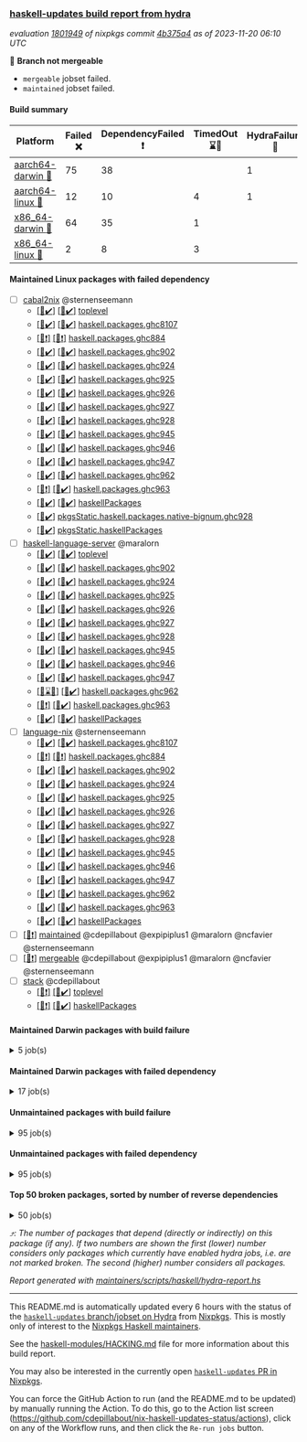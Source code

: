 ### [haskell-updates build report from hydra](https://hydra.nixos.org/jobset/nixpkgs/haskell-updates)
*evaluation [1801949](https://hydra.nixos.org/eval/1801949) of nixpkgs commit [4b375a4](https://github.com/NixOS/nixpkgs/commits/4b375a4b12e1582709419d5dce44288764145156) as of 2023-11-20 06:10 UTC*

:red_circle: **Branch not mergeable**
  * `mergeable` jobset failed.
  * `maintained` jobset failed.

#### Build summary

 | Platform | Failed :x: | DependencyFailed :heavy_exclamation_mark: | TimedOut :hourglass::no_entry_sign: | HydraFailure :construction: | Success :heavy_check_mark: | 
 | --- | --- | --- | --- | --- | --- | 
 | [aarch64-darwin :green_apple:](https://hydra.nixos.org/eval/1801949?filter=.aarch64-darwin) | 75 | 38 |  | 1 | 6636 | 
 | [aarch64-linux :iphone:](https://hydra.nixos.org/eval/1801949?filter=.aarch64-linux) | 12 | 10 | 4 | 1 | 6814 | 
 | [x86_64-darwin :apple:](https://hydra.nixos.org/eval/1801949?filter=.x86_64-darwin) | 64 | 35 | 1 |  | 6666 | 
 | [x86_64-linux :penguin:](https://hydra.nixos.org/eval/1801949?filter=.x86_64-linux) | 2 | 8 | 3 |  | 6862 | 
#### Maintained Linux packages with failed dependency
- [ ] [cabal2nix](https://hydra.nixos.org/eval/1801949?filter=cabal2nix) @sternenseemann
  - [[:iphone::heavy_check_mark:]](https://hydra.nixos.org/build/241505456) [[:penguin::heavy_check_mark:]](https://hydra.nixos.org/build/241505596) [toplevel](https://hydra.nixos.org/eval/1801949?filter=cabal2nix)
  - [[:iphone::heavy_check_mark:]](https://hydra.nixos.org/build/241039753) [[:penguin::heavy_check_mark:]](https://hydra.nixos.org/build/241064924) [haskell.packages.ghc8107](https://hydra.nixos.org/eval/1801949?filter=haskell.packages.ghc8107.cabal2nix)
  - [[:iphone::heavy_exclamation_mark:]](https://hydra.nixos.org/build/241061727) [[:penguin::heavy_exclamation_mark:]](https://hydra.nixos.org/build/241053353) [haskell.packages.ghc884](https://hydra.nixos.org/eval/1801949?filter=haskell.packages.ghc884.cabal2nix)
  - [[:iphone::heavy_check_mark:]](https://hydra.nixos.org/build/241063833) [[:penguin::heavy_check_mark:]](https://hydra.nixos.org/build/241048173) [haskell.packages.ghc902](https://hydra.nixos.org/eval/1801949?filter=haskell.packages.ghc902.cabal2nix)
  - [[:iphone::heavy_check_mark:]](https://hydra.nixos.org/build/241043762) [[:penguin::heavy_check_mark:]](https://hydra.nixos.org/build/241058666) [haskell.packages.ghc924](https://hydra.nixos.org/eval/1801949?filter=haskell.packages.ghc924.cabal2nix)
  - [[:iphone::heavy_check_mark:]](https://hydra.nixos.org/build/241066098) [[:penguin::heavy_check_mark:]](https://hydra.nixos.org/build/241065480) [haskell.packages.ghc925](https://hydra.nixos.org/eval/1801949?filter=haskell.packages.ghc925.cabal2nix)
  - [[:iphone::heavy_check_mark:]](https://hydra.nixos.org/build/241053834) [[:penguin::heavy_check_mark:]](https://hydra.nixos.org/build/241048771) [haskell.packages.ghc926](https://hydra.nixos.org/eval/1801949?filter=haskell.packages.ghc926.cabal2nix)
  - [[:iphone::heavy_check_mark:]](https://hydra.nixos.org/build/241063453) [[:penguin::heavy_check_mark:]](https://hydra.nixos.org/build/241040076) [haskell.packages.ghc927](https://hydra.nixos.org/eval/1801949?filter=haskell.packages.ghc927.cabal2nix)
  - [[:iphone::heavy_check_mark:]](https://hydra.nixos.org/build/241048015) [[:penguin::heavy_check_mark:]](https://hydra.nixos.org/build/241057820) [haskell.packages.ghc928](https://hydra.nixos.org/eval/1801949?filter=haskell.packages.ghc928.cabal2nix)
  - [[:iphone::heavy_check_mark:]](https://hydra.nixos.org/build/241054763) [[:penguin::heavy_check_mark:]](https://hydra.nixos.org/build/241044240) [haskell.packages.ghc945](https://hydra.nixos.org/eval/1801949?filter=haskell.packages.ghc945.cabal2nix)
  - [[:iphone::heavy_check_mark:]](https://hydra.nixos.org/build/241043576) [[:penguin::heavy_check_mark:]](https://hydra.nixos.org/build/241058036) [haskell.packages.ghc946](https://hydra.nixos.org/eval/1801949?filter=haskell.packages.ghc946.cabal2nix)
  - [[:iphone::heavy_check_mark:]](https://hydra.nixos.org/build/241039844) [[:penguin::heavy_check_mark:]](https://hydra.nixos.org/build/241040994) [haskell.packages.ghc947](https://hydra.nixos.org/eval/1801949?filter=haskell.packages.ghc947.cabal2nix)
  - [[:iphone::heavy_check_mark:]](https://hydra.nixos.org/build/241065369) [[:penguin::heavy_check_mark:]](https://hydra.nixos.org/build/241049326) [haskell.packages.ghc962](https://hydra.nixos.org/eval/1801949?filter=haskell.packages.ghc962.cabal2nix)
  - [[:iphone::heavy_exclamation_mark:]](https://hydra.nixos.org/build/241059225) [[:penguin::heavy_check_mark:]](https://hydra.nixos.org/build/241056958) [haskell.packages.ghc963](https://hydra.nixos.org/eval/1801949?filter=haskell.packages.ghc963.cabal2nix)
  - [[:iphone::heavy_check_mark:]](https://hydra.nixos.org/build/241438523) [[:penguin::heavy_check_mark:]](https://hydra.nixos.org/build/241433748) [haskellPackages](https://hydra.nixos.org/eval/1801949?filter=haskellPackages.cabal2nix)
  -  [[:penguin::heavy_check_mark:]](https://hydra.nixos.org/build/241062164) [pkgsStatic.haskell.packages.native-bignum.ghc928](https://hydra.nixos.org/eval/1801949?filter=pkgsStatic.haskell.packages.native-bignum.ghc928.cabal2nix)
  -  [[:penguin::heavy_check_mark:]](https://hydra.nixos.org/build/241440551) [pkgsStatic.haskellPackages](https://hydra.nixos.org/eval/1801949?filter=pkgsStatic.haskellPackages.cabal2nix)
- [ ] [haskell-language-server](https://hydra.nixos.org/eval/1801949?filter=haskell-language-server) @maralorn
  - [[:iphone::heavy_check_mark:]](https://hydra.nixos.org/build/241422561) [[:penguin::heavy_check_mark:]](https://hydra.nixos.org/build/241427585) [toplevel](https://hydra.nixos.org/eval/1801949?filter=haskell-language-server)
  - [[:iphone::heavy_check_mark:]](https://hydra.nixos.org/build/241449779) [[:penguin::heavy_check_mark:]](https://hydra.nixos.org/build/241449780) [haskell.packages.ghc902](https://hydra.nixos.org/eval/1801949?filter=haskell.packages.ghc902.haskell-language-server)
  - [[:iphone::heavy_check_mark:]](https://hydra.nixos.org/build/241041648) [[:penguin::heavy_check_mark:]](https://hydra.nixos.org/build/241049552) [haskell.packages.ghc924](https://hydra.nixos.org/eval/1801949?filter=haskell.packages.ghc924.haskell-language-server)
  - [[:iphone::heavy_check_mark:]](https://hydra.nixos.org/build/241039754) [[:penguin::heavy_check_mark:]](https://hydra.nixos.org/build/241049576) [haskell.packages.ghc925](https://hydra.nixos.org/eval/1801949?filter=haskell.packages.ghc925.haskell-language-server)
  - [[:iphone::heavy_check_mark:]](https://hydra.nixos.org/build/241044667) [[:penguin::heavy_check_mark:]](https://hydra.nixos.org/build/241051297) [haskell.packages.ghc926](https://hydra.nixos.org/eval/1801949?filter=haskell.packages.ghc926.haskell-language-server)
  - [[:iphone::heavy_check_mark:]](https://hydra.nixos.org/build/241061239) [[:penguin::heavy_check_mark:]](https://hydra.nixos.org/build/241039729) [haskell.packages.ghc927](https://hydra.nixos.org/eval/1801949?filter=haskell.packages.ghc927.haskell-language-server)
  - [[:iphone::heavy_check_mark:]](https://hydra.nixos.org/build/241055356) [[:penguin::heavy_check_mark:]](https://hydra.nixos.org/build/241064479) [haskell.packages.ghc928](https://hydra.nixos.org/eval/1801949?filter=haskell.packages.ghc928.haskell-language-server)
  - [[:iphone::heavy_check_mark:]](https://hydra.nixos.org/build/241044184) [[:penguin::heavy_check_mark:]](https://hydra.nixos.org/build/241057712) [haskell.packages.ghc945](https://hydra.nixos.org/eval/1801949?filter=haskell.packages.ghc945.haskell-language-server)
  - [[:iphone::heavy_check_mark:]](https://hydra.nixos.org/build/241039963) [[:penguin::heavy_check_mark:]](https://hydra.nixos.org/build/241064701) [haskell.packages.ghc946](https://hydra.nixos.org/eval/1801949?filter=haskell.packages.ghc946.haskell-language-server)
  - [[:iphone::heavy_check_mark:]](https://hydra.nixos.org/build/241056035) [[:penguin::heavy_check_mark:]](https://hydra.nixos.org/build/241065474) [haskell.packages.ghc947](https://hydra.nixos.org/eval/1801949?filter=haskell.packages.ghc947.haskell-language-server)
  - [[:iphone::hourglass::no_entry_sign:]](https://hydra.nixos.org/build/241047715) [[:penguin::heavy_check_mark:]](https://hydra.nixos.org/build/241067186) [haskell.packages.ghc962](https://hydra.nixos.org/eval/1801949?filter=haskell.packages.ghc962.haskell-language-server)
  - [[:iphone::heavy_exclamation_mark:]](https://hydra.nixos.org/build/241044490) [[:penguin::heavy_check_mark:]](https://hydra.nixos.org/build/241060380) [haskell.packages.ghc963](https://hydra.nixos.org/eval/1801949?filter=haskell.packages.ghc963.haskell-language-server)
  - [[:iphone::heavy_check_mark:]](https://hydra.nixos.org/build/241433605) [[:penguin::heavy_check_mark:]](https://hydra.nixos.org/build/241428832) [haskellPackages](https://hydra.nixos.org/eval/1801949?filter=haskellPackages.haskell-language-server)
- [ ] [language-nix](https://hydra.nixos.org/eval/1801949?filter=language-nix) @sternenseemann
  - [[:iphone::heavy_check_mark:]](https://hydra.nixos.org/build/241051781) [[:penguin::heavy_check_mark:]](https://hydra.nixos.org/build/241062206) [haskell.packages.ghc8107](https://hydra.nixos.org/eval/1801949?filter=haskell.packages.ghc8107.language-nix)
  - [[:iphone::heavy_exclamation_mark:]](https://hydra.nixos.org/build/241061373) [[:penguin::heavy_exclamation_mark:]](https://hydra.nixos.org/build/241039479) [haskell.packages.ghc884](https://hydra.nixos.org/eval/1801949?filter=haskell.packages.ghc884.language-nix)
  - [[:iphone::heavy_check_mark:]](https://hydra.nixos.org/build/241067308) [[:penguin::heavy_check_mark:]](https://hydra.nixos.org/build/241040708) [haskell.packages.ghc902](https://hydra.nixos.org/eval/1801949?filter=haskell.packages.ghc902.language-nix)
  - [[:iphone::heavy_check_mark:]](https://hydra.nixos.org/build/241055157) [[:penguin::heavy_check_mark:]](https://hydra.nixos.org/build/241059024) [haskell.packages.ghc924](https://hydra.nixos.org/eval/1801949?filter=haskell.packages.ghc924.language-nix)
  - [[:iphone::heavy_check_mark:]](https://hydra.nixos.org/build/241063330) [[:penguin::heavy_check_mark:]](https://hydra.nixos.org/build/241040673) [haskell.packages.ghc925](https://hydra.nixos.org/eval/1801949?filter=haskell.packages.ghc925.language-nix)
  - [[:iphone::heavy_check_mark:]](https://hydra.nixos.org/build/241047803) [[:penguin::heavy_check_mark:]](https://hydra.nixos.org/build/241061097) [haskell.packages.ghc926](https://hydra.nixos.org/eval/1801949?filter=haskell.packages.ghc926.language-nix)
  - [[:iphone::heavy_check_mark:]](https://hydra.nixos.org/build/241048430) [[:penguin::heavy_check_mark:]](https://hydra.nixos.org/build/241049844) [haskell.packages.ghc927](https://hydra.nixos.org/eval/1801949?filter=haskell.packages.ghc927.language-nix)
  - [[:iphone::heavy_check_mark:]](https://hydra.nixos.org/build/241044063) [[:penguin::heavy_check_mark:]](https://hydra.nixos.org/build/241065246) [haskell.packages.ghc928](https://hydra.nixos.org/eval/1801949?filter=haskell.packages.ghc928.language-nix)
  - [[:iphone::heavy_check_mark:]](https://hydra.nixos.org/build/241062696) [[:penguin::heavy_check_mark:]](https://hydra.nixos.org/build/241047536) [haskell.packages.ghc945](https://hydra.nixos.org/eval/1801949?filter=haskell.packages.ghc945.language-nix)
  - [[:iphone::heavy_check_mark:]](https://hydra.nixos.org/build/241065303) [[:penguin::heavy_check_mark:]](https://hydra.nixos.org/build/241048406) [haskell.packages.ghc946](https://hydra.nixos.org/eval/1801949?filter=haskell.packages.ghc946.language-nix)
  - [[:iphone::heavy_check_mark:]](https://hydra.nixos.org/build/241060719) [[:penguin::heavy_check_mark:]](https://hydra.nixos.org/build/241039993) [haskell.packages.ghc947](https://hydra.nixos.org/eval/1801949?filter=haskell.packages.ghc947.language-nix)
  - [[:iphone::heavy_check_mark:]](https://hydra.nixos.org/build/241063731) [[:penguin::heavy_check_mark:]](https://hydra.nixos.org/build/241052891) [haskell.packages.ghc962](https://hydra.nixos.org/eval/1801949?filter=haskell.packages.ghc962.language-nix)
  - [[:iphone::heavy_check_mark:]](https://hydra.nixos.org/build/241042355) [[:penguin::heavy_check_mark:]](https://hydra.nixos.org/build/241056284) [haskell.packages.ghc963](https://hydra.nixos.org/eval/1801949?filter=haskell.packages.ghc963.language-nix)
  - [[:iphone::heavy_check_mark:]](https://hydra.nixos.org/build/241421812) [[:penguin::heavy_check_mark:]](https://hydra.nixos.org/build/241417336) [haskellPackages](https://hydra.nixos.org/eval/1801949?filter=haskellPackages.language-nix)
- [ ] [[:penguin::heavy_exclamation_mark:]](https://hydra.nixos.org/build/241508053) [maintained](https://hydra.nixos.org/eval/1801949?filter=maintained) @cdepillabout @expipiplus1 @maralorn @ncfavier @sternenseemann
- [ ] [[:penguin::heavy_exclamation_mark:]](https://hydra.nixos.org/build/241505558) [mergeable](https://hydra.nixos.org/eval/1801949?filter=mergeable) @cdepillabout @expipiplus1 @maralorn @ncfavier @sternenseemann
- [ ] [stack](https://hydra.nixos.org/eval/1801949?filter=stack) @cdepillabout
  - [[:iphone::heavy_exclamation_mark:]](https://hydra.nixos.org/build/241421262) [[:penguin::heavy_check_mark:]](https://hydra.nixos.org/build/241433695) [toplevel](https://hydra.nixos.org/eval/1801949?filter=stack)
  - [[:iphone::heavy_exclamation_mark:]](https://hydra.nixos.org/build/241428603) [[:penguin::heavy_check_mark:]](https://hydra.nixos.org/build/241424969) [haskellPackages](https://hydra.nixos.org/eval/1801949?filter=haskellPackages.stack)
#### Maintained Darwin packages with build failure
<details><summary>5 job(s) </summary>

- [ ] [[:green_apple::x:]](https://hydra.nixos.org/build/241430777) [[:apple::x:]](https://hydra.nixos.org/build/241424164) [haskellPackages.gcodehs](https://hydra.nixos.org/eval/1801949?filter=haskellPackages.gcodehs) @sorki
- [ ] [gitit](https://hydra.nixos.org/eval/1801949?filter=gitit) @Profpatsch @sternenseemann
  - [[:green_apple::x:]](https://hydra.nixos.org/build/241416177) [[:apple::heavy_check_mark:]](https://hydra.nixos.org/build/241439921) [toplevel](https://hydra.nixos.org/eval/1801949?filter=gitit)
  - [[:green_apple::heavy_check_mark:]](https://hydra.nixos.org/build/241440834) [[:apple::heavy_check_mark:]](https://hydra.nixos.org/build/241441810) [haskellPackages](https://hydra.nixos.org/eval/1801949?filter=haskellPackages.gitit)
- [ ] [[:green_apple::heavy_check_mark:]](https://hydra.nixos.org/build/241419527) [[:apple::x:]](https://hydra.nixos.org/build/241440147) [haskellPackages.rest-rewrite](https://hydra.nixos.org/eval/1801949?filter=haskellPackages.rest-rewrite) @tbidne
</details>

#### Maintained Darwin packages with failed dependency
<details><summary>17 job(s) </summary>

- [ ] [git-annex](https://hydra.nixos.org/eval/1801949?filter=git-annex) @peti @roosemberth
  - [[:green_apple::heavy_exclamation_mark:]](https://hydra.nixos.org/build/241437723) [[:apple::heavy_exclamation_mark:]](https://hydra.nixos.org/build/241427819) [toplevel](https://hydra.nixos.org/eval/1801949?filter=git-annex)
  - [[:green_apple::heavy_exclamation_mark:]](https://hydra.nixos.org/build/241437676) [[:apple::heavy_exclamation_mark:]](https://hydra.nixos.org/build/241439243) [haskellPackages](https://hydra.nixos.org/eval/1801949?filter=haskellPackages.git-annex)
- [ ] [haskell-language-server](https://hydra.nixos.org/eval/1801949?filter=haskell-language-server) @maralorn
  - [[:green_apple::heavy_check_mark:]](https://hydra.nixos.org/build/241435966) [[:apple::heavy_check_mark:]](https://hydra.nixos.org/build/241432717) [toplevel](https://hydra.nixos.org/eval/1801949?filter=haskell-language-server)
  - [[:green_apple::heavy_exclamation_mark:]](https://hydra.nixos.org/build/241449778) [[:apple::heavy_check_mark:]](https://hydra.nixos.org/build/241449781) [haskell.packages.ghc902](https://hydra.nixos.org/eval/1801949?filter=haskell.packages.ghc902.haskell-language-server)
  - [[:green_apple::heavy_check_mark:]](https://hydra.nixos.org/build/241053233) [[:apple::heavy_check_mark:]](https://hydra.nixos.org/build/241064654) [haskell.packages.ghc924](https://hydra.nixos.org/eval/1801949?filter=haskell.packages.ghc924.haskell-language-server)
  - [[:green_apple::heavy_check_mark:]](https://hydra.nixos.org/build/241054240) [[:apple::heavy_check_mark:]](https://hydra.nixos.org/build/241044988) [haskell.packages.ghc925](https://hydra.nixos.org/eval/1801949?filter=haskell.packages.ghc925.haskell-language-server)
  - [[:green_apple::heavy_check_mark:]](https://hydra.nixos.org/build/241058944) [[:apple::heavy_check_mark:]](https://hydra.nixos.org/build/241058482) [haskell.packages.ghc926](https://hydra.nixos.org/eval/1801949?filter=haskell.packages.ghc926.haskell-language-server)
  - [[:green_apple::heavy_check_mark:]](https://hydra.nixos.org/build/241065935) [[:apple::heavy_check_mark:]](https://hydra.nixos.org/build/241039797) [haskell.packages.ghc927](https://hydra.nixos.org/eval/1801949?filter=haskell.packages.ghc927.haskell-language-server)
  - [[:green_apple::heavy_check_mark:]](https://hydra.nixos.org/build/241043012) [[:apple::heavy_check_mark:]](https://hydra.nixos.org/build/241043678) [haskell.packages.ghc928](https://hydra.nixos.org/eval/1801949?filter=haskell.packages.ghc928.haskell-language-server)
  - [[:green_apple::heavy_check_mark:]](https://hydra.nixos.org/build/241040592) [[:apple::heavy_check_mark:]](https://hydra.nixos.org/build/241056747) [haskell.packages.ghc945](https://hydra.nixos.org/eval/1801949?filter=haskell.packages.ghc945.haskell-language-server)
  - [[:green_apple::heavy_check_mark:]](https://hydra.nixos.org/build/241054752) [[:apple::heavy_check_mark:]](https://hydra.nixos.org/build/241049472) [haskell.packages.ghc946](https://hydra.nixos.org/eval/1801949?filter=haskell.packages.ghc946.haskell-language-server)
  - [[:green_apple::heavy_exclamation_mark:]](https://hydra.nixos.org/build/241050508) [[:apple::heavy_check_mark:]](https://hydra.nixos.org/build/241057258) [haskell.packages.ghc947](https://hydra.nixos.org/eval/1801949?filter=haskell.packages.ghc947.haskell-language-server)
  - [[:green_apple::construction:]](https://hydra.nixos.org/build/241045524) [[:apple::heavy_check_mark:]](https://hydra.nixos.org/build/241061002) [haskell.packages.ghc962](https://hydra.nixos.org/eval/1801949?filter=haskell.packages.ghc962.haskell-language-server)
  - [[:green_apple::construction:]](https://hydra.nixos.org/build/241048008) [[:apple::heavy_check_mark:]](https://hydra.nixos.org/build/241042775) [haskell.packages.ghc963](https://hydra.nixos.org/eval/1801949?filter=haskell.packages.ghc963.haskell-language-server)
  - [[:green_apple::heavy_check_mark:]](https://hydra.nixos.org/build/241425886) [[:apple::heavy_check_mark:]](https://hydra.nixos.org/build/241416806) [haskellPackages](https://hydra.nixos.org/eval/1801949?filter=haskellPackages.haskell-language-server)
</details>

#### Unmaintained packages with build failure
<details><summary>95 job(s) </summary>

- [ ] [[:green_apple::x:]](https://hydra.nixos.org/build/241416250) [[:iphone::heavy_check_mark:]](https://hydra.nixos.org/build/241426391) [[:apple::x:]](https://hydra.nixos.org/build/241418696) [[:penguin::heavy_check_mark:]](https://hydra.nixos.org/build/241432601) [haskellPackages.di-core](https://hydra.nixos.org/eval/1801949?filter=haskellPackages.di-core)  :arrow_heading_up: 7 | 11
- [ ] [[:green_apple::x:]](https://hydra.nixos.org/build/241423399) [[:iphone::heavy_check_mark:]](https://hydra.nixos.org/build/241429757) [[:apple::x:]](https://hydra.nixos.org/build/241429721) [[:penguin::heavy_check_mark:]](https://hydra.nixos.org/build/241420883) [haskellPackages.fmt](https://hydra.nixos.org/eval/1801949?filter=haskellPackages.fmt)  :arrow_heading_up: 6 | 24
- [ ] [[:green_apple::x:]](https://hydra.nixos.org/build/241431423) [[:iphone::heavy_check_mark:]](https://hydra.nixos.org/build/241433048) [[:apple::x:]](https://hydra.nixos.org/build/241420008) [[:penguin::heavy_check_mark:]](https://hydra.nixos.org/build/241434280) [haskellPackages.lbfgs](https://hydra.nixos.org/eval/1801949?filter=haskellPackages.lbfgs)  :arrow_heading_up: 3 | 3
- [ ] [[:green_apple::x:]](https://hydra.nixos.org/build/241438044) [[:iphone::heavy_check_mark:]](https://hydra.nixos.org/build/241421617) [[:apple::x:]](https://hydra.nixos.org/build/241431081) [[:penguin::heavy_check_mark:]](https://hydra.nixos.org/build/241440950) [haskellPackages.HsSyck](https://hydra.nixos.org/eval/1801949?filter=haskellPackages.HsSyck)  :arrow_heading_up: 1 | 10
- [ ] [[:green_apple::x:]](https://hydra.nixos.org/build/241423494) [[:iphone::hourglass::no_entry_sign:]](https://hydra.nixos.org/build/241434354) [[:apple::heavy_check_mark:]](https://hydra.nixos.org/build/241417249) [[:penguin::hourglass::no_entry_sign:]](https://hydra.nixos.org/build/241421541) [haskellPackages.telegram-bot-api](https://hydra.nixos.org/eval/1801949?filter=haskellPackages.telegram-bot-api)  :arrow_heading_up: 1 | 4
- [ ] [[:green_apple::x:]](https://hydra.nixos.org/build/241423203) [[:iphone::heavy_check_mark:]](https://hydra.nixos.org/build/241421742) [[:apple::heavy_check_mark:]](https://hydra.nixos.org/build/241441956) [[:penguin::heavy_check_mark:]](https://hydra.nixos.org/build/241417284) [haskellPackages.cabal-install-solver](https://hydra.nixos.org/eval/1801949?filter=haskellPackages.cabal-install-solver)  :arrow_heading_up: 1 | 2
- [ ] [[:green_apple::x:]](https://hydra.nixos.org/build/241431523) [[:iphone::heavy_check_mark:]](https://hydra.nixos.org/build/241441687) [[:apple::x:]](https://hydra.nixos.org/build/241427907) [[:penguin::heavy_check_mark:]](https://hydra.nixos.org/build/241429695) [haskellPackages.posix-socket](https://hydra.nixos.org/eval/1801949?filter=haskellPackages.posix-socket)  :arrow_heading_up: 1 | 2
- [ ] [[:green_apple::x:]](https://hydra.nixos.org/build/241432090) [[:iphone::heavy_check_mark:]](https://hydra.nixos.org/build/241428497) [[:apple::x:]](https://hydra.nixos.org/build/241417496) [[:penguin::heavy_check_mark:]](https://hydra.nixos.org/build/241428448) [haskellPackages.async-refresh](https://hydra.nixos.org/eval/1801949?filter=haskellPackages.async-refresh)  :arrow_heading_up: 1 | 1
- [ ] [[:green_apple::x:]](https://hydra.nixos.org/build/241432215) [[:iphone::heavy_check_mark:]](https://hydra.nixos.org/build/241416095) [[:apple::x:]](https://hydra.nixos.org/build/241428027) [[:penguin::heavy_check_mark:]](https://hydra.nixos.org/build/241436675) [haskellPackages.gi-gdkx11](https://hydra.nixos.org/eval/1801949?filter=haskellPackages.gi-gdkx11)  :arrow_heading_up: 1 | 1
- [ ] [[:green_apple::x:]](https://hydra.nixos.org/build/241441570) [[:iphone::x:]](https://hydra.nixos.org/build/241442221) [[:apple::heavy_check_mark:]](https://hydra.nixos.org/build/241428090) [[:penguin::heavy_check_mark:]](https://hydra.nixos.org/build/241433603) [haskellPackages.nlopt-haskell](https://hydra.nixos.org/eval/1801949?filter=haskellPackages.nlopt-haskell)  :arrow_heading_up: 1 | 1
- [ ] [[:green_apple::x:]](https://hydra.nixos.org/build/241438874) [[:iphone::heavy_check_mark:]](https://hydra.nixos.org/build/241432248) [[:apple::x:]](https://hydra.nixos.org/build/241419480) [[:penguin::heavy_check_mark:]](https://hydra.nixos.org/build/241416134) [haskellPackages.openal-ffi](https://hydra.nixos.org/eval/1801949?filter=haskellPackages.openal-ffi)  :arrow_heading_up: 1 | 1
- [ ] [[:apple::x:]](https://hydra.nixos.org/build/241416007) [[:penguin::heavy_check_mark:]](https://hydra.nixos.org/build/241431238) [haskellPackages.swisstable](https://hydra.nixos.org/eval/1801949?filter=haskellPackages.swisstable)  :arrow_heading_up: 1 | 1
- [ ] [[:green_apple::x:]](https://hydra.nixos.org/build/241429613) [[:iphone::heavy_check_mark:]](https://hydra.nixos.org/build/241429324) [[:apple::x:]](https://hydra.nixos.org/build/241434255) [[:penguin::heavy_check_mark:]](https://hydra.nixos.org/build/241440845) [haskellPackages.sym](https://hydra.nixos.org/eval/1801949?filter=haskellPackages.sym)  :arrow_heading_up: 1 | 1
- [ ] [[:green_apple::heavy_check_mark:]](https://hydra.nixos.org/build/241416931) [[:iphone::x:]](https://hydra.nixos.org/build/241432083) [[:apple::heavy_check_mark:]](https://hydra.nixos.org/build/241421537) [[:penguin::heavy_check_mark:]](https://hydra.nixos.org/build/241441339) [haskellPackages.freetype2](https://hydra.nixos.org/eval/1801949?filter=haskellPackages.freetype2)  :arrow_heading_up: 0 | 12
- [ ] [[:green_apple::x:]](https://hydra.nixos.org/build/241440711) [[:iphone::x:]](https://hydra.nixos.org/build/241440212) [[:apple::heavy_check_mark:]](https://hydra.nixos.org/build/241424136) [[:penguin::heavy_check_mark:]](https://hydra.nixos.org/build/241418524) [haskellPackages.hw-simd](https://hydra.nixos.org/eval/1801949?filter=haskellPackages.hw-simd)  :arrow_heading_up: 0 | 9
- [ ] [[:green_apple::x:]](https://hydra.nixos.org/build/241430516) [[:iphone::heavy_check_mark:]](https://hydra.nixos.org/build/241442074) [[:apple::x:]](https://hydra.nixos.org/build/241433446) [[:penguin::heavy_check_mark:]](https://hydra.nixos.org/build/241425381) [haskellPackages.pipes-zlib](https://hydra.nixos.org/eval/1801949?filter=haskellPackages.pipes-zlib)  :arrow_heading_up: 0 | 5
- [ ] [[:green_apple::x:]](https://hydra.nixos.org/build/241442778) [[:iphone::heavy_check_mark:]](https://hydra.nixos.org/build/241442951) [[:apple::heavy_check_mark:]](https://hydra.nixos.org/build/241422492) [[:penguin::heavy_check_mark:]](https://hydra.nixos.org/build/241423736) [haskellPackages.rdtsc](https://hydra.nixos.org/eval/1801949?filter=haskellPackages.rdtsc)  :arrow_heading_up: 0 | 4
- [ ] [[:green_apple::x:]](https://hydra.nixos.org/build/241438179) [[:iphone::heavy_check_mark:]](https://hydra.nixos.org/build/241429641) [[:apple::x:]](https://hydra.nixos.org/build/241415985) [[:penguin::heavy_check_mark:]](https://hydra.nixos.org/build/241418547) [haskellPackages.error-codes](https://hydra.nixos.org/eval/1801949?filter=haskellPackages.error-codes)  :arrow_heading_up: 0 | 3
- [ ] [[:green_apple::x:]](https://hydra.nixos.org/build/241424617) [[:iphone::heavy_check_mark:]](https://hydra.nixos.org/build/241427322) [[:apple::heavy_check_mark:]](https://hydra.nixos.org/build/241435767) [[:penguin::heavy_check_mark:]](https://hydra.nixos.org/build/241440504) [haskellPackages.folds](https://hydra.nixos.org/eval/1801949?filter=haskellPackages.folds)  :arrow_heading_up: 0 | 3
- [ ] [[:green_apple::heavy_exclamation_mark:]](https://hydra.nixos.org/build/241440222) [[:iphone::x:]](https://hydra.nixos.org/build/241423981) [[:apple::heavy_check_mark:]](https://hydra.nixos.org/build/241424884) [[:penguin::heavy_check_mark:]](https://hydra.nixos.org/build/241420802) [haskellPackages.picosat](https://hydra.nixos.org/eval/1801949?filter=haskellPackages.picosat)  :arrow_heading_up: 0 | 3
- [ ] [[:green_apple::x:]](https://hydra.nixos.org/build/241418237) [[:iphone::heavy_check_mark:]](https://hydra.nixos.org/build/241427188) [[:apple::heavy_check_mark:]](https://hydra.nixos.org/build/241434604) [[:penguin::heavy_check_mark:]](https://hydra.nixos.org/build/241420057) [haskellPackages.LibZip](https://hydra.nixos.org/eval/1801949?filter=haskellPackages.LibZip)  :arrow_heading_up: 0 | 2
- [ ] [[:green_apple::x:]](https://hydra.nixos.org/build/241418292) [[:iphone::heavy_check_mark:]](https://hydra.nixos.org/build/241419411) [[:apple::heavy_check_mark:]](https://hydra.nixos.org/build/241422539) [[:penguin::heavy_check_mark:]](https://hydra.nixos.org/build/241416430) [haskellPackages.bindings-levmar](https://hydra.nixos.org/eval/1801949?filter=haskellPackages.bindings-levmar)  :arrow_heading_up: 0 | 2
- [ ] [[:green_apple::x:]](https://hydra.nixos.org/build/241424091) [[:iphone::heavy_check_mark:]](https://hydra.nixos.org/build/241441753) [[:apple::heavy_check_mark:]](https://hydra.nixos.org/build/241427201) [[:penguin::heavy_check_mark:]](https://hydra.nixos.org/build/241431703) [haskellPackages.rocksdb-haskell](https://hydra.nixos.org/eval/1801949?filter=haskellPackages.rocksdb-haskell)  :arrow_heading_up: 0 | 2
- [ ] [[:green_apple::x:]](https://hydra.nixos.org/build/241420648) [[:iphone::heavy_check_mark:]](https://hydra.nixos.org/build/241441622) [[:apple::x:]](https://hydra.nixos.org/build/241436228) [[:penguin::heavy_check_mark:]](https://hydra.nixos.org/build/241427199) [haskellPackages.HsHTSLib](https://hydra.nixos.org/eval/1801949?filter=haskellPackages.HsHTSLib)  :arrow_heading_up: 0 | 1
- [ ] [[:green_apple::x:]](https://hydra.nixos.org/build/241433962) [[:iphone::heavy_check_mark:]](https://hydra.nixos.org/build/241435756) [[:apple::x:]](https://hydra.nixos.org/build/241424102) [[:penguin::heavy_check_mark:]](https://hydra.nixos.org/build/241421954) [haskellPackages.diagrams-html5](https://hydra.nixos.org/eval/1801949?filter=haskellPackages.diagrams-html5)  :arrow_heading_up: 0 | 1
- [ ] [[:green_apple::x:]](https://hydra.nixos.org/build/241433161) [[:iphone::heavy_check_mark:]](https://hydra.nixos.org/build/241435823) [[:apple::x:]](https://hydra.nixos.org/build/241431240) [[:penguin::heavy_check_mark:]](https://hydra.nixos.org/build/241438068) [haskellPackages.hamid](https://hydra.nixos.org/eval/1801949?filter=haskellPackages.hamid)  :arrow_heading_up: 0 | 1
- [ ] [[:green_apple::heavy_check_mark:]](https://hydra.nixos.org/build/241419089) [[:iphone::heavy_check_mark:]](https://hydra.nixos.org/build/241419403) [[:apple::x:]](https://hydra.nixos.org/build/241439309) [[:penguin::heavy_check_mark:]](https://hydra.nixos.org/build/241417021) [haskellPackages.hmatrix-morpheus](https://hydra.nixos.org/eval/1801949?filter=haskellPackages.hmatrix-morpheus)  :arrow_heading_up: 0 | 1
- [ ] [[:green_apple::x:]](https://hydra.nixos.org/build/241416500) [[:iphone::heavy_check_mark:]](https://hydra.nixos.org/build/241439140) [[:apple::x:]](https://hydra.nixos.org/build/241438868) [[:penguin::heavy_check_mark:]](https://hydra.nixos.org/build/241442519) [haskellPackages.huckleberry](https://hydra.nixos.org/eval/1801949?filter=haskellPackages.huckleberry)  :arrow_heading_up: 0 | 1
- [ ] [[:green_apple::x:]](https://hydra.nixos.org/build/241416947) [[:iphone::heavy_check_mark:]](https://hydra.nixos.org/build/241418713) [[:apple::x:]](https://hydra.nixos.org/build/241429516) [[:penguin::heavy_check_mark:]](https://hydra.nixos.org/build/241424250) [haskellPackages.om-time](https://hydra.nixos.org/eval/1801949?filter=haskellPackages.om-time)  :arrow_heading_up: 0 | 1
- [ ] [[:green_apple::x:]](https://hydra.nixos.org/build/241440620) [[:iphone::heavy_check_mark:]](https://hydra.nixos.org/build/241421630) [[:apple::x:]](https://hydra.nixos.org/build/241423658) [[:penguin::heavy_check_mark:]](https://hydra.nixos.org/build/241418654) [haskellPackages.select](https://hydra.nixos.org/eval/1801949?filter=haskellPackages.select)  :arrow_heading_up: 0 | 1
- [ ] [[:green_apple::heavy_check_mark:]](https://hydra.nixos.org/build/241422839) [[:iphone::heavy_check_mark:]](https://hydra.nixos.org/build/241428700) [[:apple::x:]](https://hydra.nixos.org/build/241439526) [[:penguin::heavy_check_mark:]](https://hydra.nixos.org/build/241423034) [haskellPackages.sydtest-process](https://hydra.nixos.org/eval/1801949?filter=haskellPackages.sydtest-process)  :arrow_heading_up: 0 | 1
- [ ] [[:green_apple::x:]](https://hydra.nixos.org/build/241417977) [[:iphone::heavy_check_mark:]](https://hydra.nixos.org/build/241425056) [[:apple::x:]](https://hydra.nixos.org/build/241422318) [[:penguin::heavy_check_mark:]](https://hydra.nixos.org/build/241441219) [haskellPackages.sysinfo](https://hydra.nixos.org/eval/1801949?filter=haskellPackages.sysinfo)  :arrow_heading_up: 0 | 1
- [ ] [[:green_apple::heavy_check_mark:]](https://hydra.nixos.org/build/241425934) [[:iphone::heavy_check_mark:]](https://hydra.nixos.org/build/241421265) [[:apple::x:]](https://hydra.nixos.org/build/241429773) [[:penguin::heavy_check_mark:]](https://hydra.nixos.org/build/241442363) [haskellPackages.FractalArt](https://hydra.nixos.org/eval/1801949?filter=haskellPackages.FractalArt) 
- [ ] [[:green_apple::heavy_check_mark:]](https://hydra.nixos.org/build/241417489) [[:iphone::x:]](https://hydra.nixos.org/build/241429480) [[:apple::heavy_check_mark:]](https://hydra.nixos.org/build/241440563) [[:penguin::heavy_check_mark:]](https://hydra.nixos.org/build/241421892) [haskellPackages.HsASA](https://hydra.nixos.org/eval/1801949?filter=haskellPackages.HsASA) 
- [ ] [[:green_apple::x:]](https://hydra.nixos.org/build/241441209) [[:iphone::heavy_check_mark:]](https://hydra.nixos.org/build/241430751) [[:apple::x:]](https://hydra.nixos.org/build/241431358) [[:penguin::heavy_check_mark:]](https://hydra.nixos.org/build/241431854) [haskellPackages.al](https://hydra.nixos.org/eval/1801949?filter=haskellPackages.al) 
- [ ] [[:green_apple::x:]](https://hydra.nixos.org/build/241438265) [[:iphone::heavy_check_mark:]](https://hydra.nixos.org/build/241428428) [[:apple::heavy_check_mark:]](https://hydra.nixos.org/build/241442204) [[:penguin::heavy_check_mark:]](https://hydra.nixos.org/build/241431880) [haskellPackages.amazonka-ivs](https://hydra.nixos.org/eval/1801949?filter=haskellPackages.amazonka-ivs) 
- [ ] [[:green_apple::x:]](https://hydra.nixos.org/build/241424256) [[:iphone::heavy_check_mark:]](https://hydra.nixos.org/build/241435787) [[:apple::heavy_check_mark:]](https://hydra.nixos.org/build/241430933) [[:penguin::heavy_check_mark:]](https://hydra.nixos.org/build/241441371) [haskellPackages.amazonka-wisdom](https://hydra.nixos.org/eval/1801949?filter=haskellPackages.amazonka-wisdom) 
- [ ] [[:green_apple::x:]](https://hydra.nixos.org/build/241419848) [[:iphone::heavy_check_mark:]](https://hydra.nixos.org/build/241433182) [[:apple::x:]](https://hydra.nixos.org/build/241433676) [[:penguin::heavy_check_mark:]](https://hydra.nixos.org/build/241426445) [haskellPackages.env-extra](https://hydra.nixos.org/eval/1801949?filter=haskellPackages.env-extra) 
- [ ] [[:green_apple::x:]](https://hydra.nixos.org/build/241421294) [[:iphone::heavy_check_mark:]](https://hydra.nixos.org/build/241443056) [[:apple::x:]](https://hydra.nixos.org/build/241437354) [[:penguin::heavy_check_mark:]](https://hydra.nixos.org/build/241417207) [haskellPackages.epub-metadata](https://hydra.nixos.org/eval/1801949?filter=haskellPackages.epub-metadata) 
- [ ] [[:green_apple::x:]](https://hydra.nixos.org/build/241441889) [[:iphone::heavy_check_mark:]](https://hydra.nixos.org/build/241422082) [[:apple::heavy_check_mark:]](https://hydra.nixos.org/build/241430037) [[:penguin::heavy_check_mark:]](https://hydra.nixos.org/build/241424436) [haskellPackages.executable-hash](https://hydra.nixos.org/eval/1801949?filter=haskellPackages.executable-hash) 
- [ ] [[:green_apple::x:]](https://hydra.nixos.org/build/241419251) [[:iphone::heavy_check_mark:]](https://hydra.nixos.org/build/241421990) [[:apple::x:]](https://hydra.nixos.org/build/241419882) [[:penguin::heavy_check_mark:]](https://hydra.nixos.org/build/241427215) [haskellPackages.exinst-base](https://hydra.nixos.org/eval/1801949?filter=haskellPackages.exinst-base) 
- [ ] [[:green_apple::x:]](https://hydra.nixos.org/build/241421569) [[:iphone::heavy_check_mark:]](https://hydra.nixos.org/build/241418686) [[:apple::x:]](https://hydra.nixos.org/build/241417042) [[:penguin::heavy_check_mark:]](https://hydra.nixos.org/build/241442695) [haskellPackages.float128](https://hydra.nixos.org/eval/1801949?filter=haskellPackages.float128) 
- [ ] [[:green_apple::x:]](https://hydra.nixos.org/build/241433923) [[:iphone::heavy_check_mark:]](https://hydra.nixos.org/build/241432807) [[:apple::x:]](https://hydra.nixos.org/build/241432286) [[:penguin::heavy_check_mark:]](https://hydra.nixos.org/build/241434752) [haskellPackages.fudgets](https://hydra.nixos.org/eval/1801949?filter=haskellPackages.fudgets) 
- [ ] [[:green_apple::x:]](https://hydra.nixos.org/build/241428974) [[:iphone::heavy_check_mark:]](https://hydra.nixos.org/build/241422298) [[:apple::x:]](https://hydra.nixos.org/build/241431257) [[:penguin::heavy_check_mark:]](https://hydra.nixos.org/build/241440874) [haskellPackages.genvalidity-dirforest](https://hydra.nixos.org/eval/1801949?filter=haskellPackages.genvalidity-dirforest) 
- [ ] [ghc-tags](https://hydra.nixos.org/eval/1801949?filter=ghc-tags) 
  - [[:green_apple::heavy_check_mark:]](https://hydra.nixos.org/build/241043440) [[:iphone::heavy_check_mark:]](https://hydra.nixos.org/build/241046607) [[:apple::heavy_check_mark:]](https://hydra.nixos.org/build/241041504) [[:penguin::heavy_check_mark:]](https://hydra.nixos.org/build/241054858) [haskell.packages.ghc8107](https://hydra.nixos.org/eval/1801949?filter=haskell.packages.ghc8107.ghc-tags)
  - [[:green_apple::x:]](https://hydra.nixos.org/build/241053813) [[:iphone::x:]](https://hydra.nixos.org/build/241042117) [[:apple::x:]](https://hydra.nixos.org/build/241051310) [[:penguin::x:]](https://hydra.nixos.org/build/241044163) [haskell.packages.ghc902](https://hydra.nixos.org/eval/1801949?filter=haskell.packages.ghc902.ghc-tags)
  - [[:green_apple::heavy_check_mark:]](https://hydra.nixos.org/build/241051219) [[:iphone::heavy_check_mark:]](https://hydra.nixos.org/build/241057235) [[:apple::heavy_check_mark:]](https://hydra.nixos.org/build/241043014) [[:penguin::heavy_check_mark:]](https://hydra.nixos.org/build/241053704) [haskell.packages.ghc924](https://hydra.nixos.org/eval/1801949?filter=haskell.packages.ghc924.ghc-tags)
  - [[:green_apple::heavy_check_mark:]](https://hydra.nixos.org/build/241048571) [[:iphone::heavy_check_mark:]](https://hydra.nixos.org/build/241058875) [[:apple::heavy_check_mark:]](https://hydra.nixos.org/build/241039255) [[:penguin::heavy_check_mark:]](https://hydra.nixos.org/build/241045797) [haskell.packages.ghc925](https://hydra.nixos.org/eval/1801949?filter=haskell.packages.ghc925.ghc-tags)
  - [[:green_apple::heavy_check_mark:]](https://hydra.nixos.org/build/241045263) [[:iphone::heavy_check_mark:]](https://hydra.nixos.org/build/241043978) [[:apple::heavy_check_mark:]](https://hydra.nixos.org/build/241045198) [[:penguin::heavy_check_mark:]](https://hydra.nixos.org/build/241046873) [haskell.packages.ghc926](https://hydra.nixos.org/eval/1801949?filter=haskell.packages.ghc926.ghc-tags)
  - [[:green_apple::heavy_check_mark:]](https://hydra.nixos.org/build/241052887) [[:iphone::heavy_check_mark:]](https://hydra.nixos.org/build/241051199) [[:apple::heavy_check_mark:]](https://hydra.nixos.org/build/241065914) [[:penguin::heavy_check_mark:]](https://hydra.nixos.org/build/241049581) [haskell.packages.ghc927](https://hydra.nixos.org/eval/1801949?filter=haskell.packages.ghc927.ghc-tags)
  - [[:green_apple::heavy_check_mark:]](https://hydra.nixos.org/build/241040822) [[:iphone::heavy_check_mark:]](https://hydra.nixos.org/build/241047775) [[:apple::heavy_check_mark:]](https://hydra.nixos.org/build/241053161) [[:penguin::heavy_check_mark:]](https://hydra.nixos.org/build/241057143) [haskell.packages.ghc928](https://hydra.nixos.org/eval/1801949?filter=haskell.packages.ghc928.ghc-tags)
  - [[:green_apple::heavy_check_mark:]](https://hydra.nixos.org/build/241045749) [[:iphone::heavy_check_mark:]](https://hydra.nixos.org/build/241042863) [[:apple::heavy_check_mark:]](https://hydra.nixos.org/build/241061384) [[:penguin::heavy_check_mark:]](https://hydra.nixos.org/build/241067607) [haskell.packages.ghc962](https://hydra.nixos.org/eval/1801949?filter=haskell.packages.ghc962.ghc-tags)
  - [[:green_apple::heavy_check_mark:]](https://hydra.nixos.org/build/241044521) [[:iphone::heavy_exclamation_mark:]](https://hydra.nixos.org/build/241062263) [[:apple::heavy_check_mark:]](https://hydra.nixos.org/build/241040690) [[:penguin::heavy_check_mark:]](https://hydra.nixos.org/build/241058631) [haskell.packages.ghc963](https://hydra.nixos.org/eval/1801949?filter=haskell.packages.ghc963.ghc-tags)
- [ ] [[:green_apple::x:]](https://hydra.nixos.org/build/241418166) [[:apple::x:]](https://hydra.nixos.org/build/241441561) [haskellPackages.gi-gtkosxapplication](https://hydra.nixos.org/eval/1801949?filter=haskellPackages.gi-gtkosxapplication) 
- [ ] [[:green_apple::x:]](https://hydra.nixos.org/build/241417841) [[:apple::x:]](https://hydra.nixos.org/build/241436427) [haskellPackages.gtk-mac-integration](https://hydra.nixos.org/eval/1801949?filter=haskellPackages.gtk-mac-integration) 
- [ ] [[:green_apple::x:]](https://hydra.nixos.org/build/241422761) [[:iphone::heavy_check_mark:]](https://hydra.nixos.org/build/241427049) [[:apple::x:]](https://hydra.nixos.org/build/241426962) [[:penguin::heavy_check_mark:]](https://hydra.nixos.org/build/241443005) [haskellPackages.gtk-traymanager](https://hydra.nixos.org/eval/1801949?filter=haskellPackages.gtk-traymanager) 
- [ ] [[:green_apple::x:]](https://hydra.nixos.org/build/241440670) [[:apple::x:]](https://hydra.nixos.org/build/241417633) [haskellPackages.gtk3-mac-integration](https://hydra.nixos.org/eval/1801949?filter=haskellPackages.gtk3-mac-integration) 
- [ ] [[:green_apple::x:]](https://hydra.nixos.org/build/241427413) [[:iphone::heavy_check_mark:]](https://hydra.nixos.org/build/241423998) [[:apple::x:]](https://hydra.nixos.org/build/241422414) [[:penguin::heavy_check_mark:]](https://hydra.nixos.org/build/241424955) [haskellPackages.hdf5-lite](https://hydra.nixos.org/eval/1801949?filter=haskellPackages.hdf5-lite) 
- [ ] [[:green_apple::x:]](https://hydra.nixos.org/build/241440754) [[:iphone::heavy_check_mark:]](https://hydra.nixos.org/build/241417760) [[:apple::x:]](https://hydra.nixos.org/build/241428925) [[:penguin::heavy_check_mark:]](https://hydra.nixos.org/build/241427761) [haskellPackages.highlight](https://hydra.nixos.org/eval/1801949?filter=haskellPackages.highlight) 
- [ ] [[:green_apple::x:]](https://hydra.nixos.org/build/241429412) [[:iphone::heavy_check_mark:]](https://hydra.nixos.org/build/241440786) [[:apple::x:]](https://hydra.nixos.org/build/241428852) [[:penguin::heavy_check_mark:]](https://hydra.nixos.org/build/241424419) [haskellPackages.hinotify-conduit](https://hydra.nixos.org/eval/1801949?filter=haskellPackages.hinotify-conduit) 
- [ ] [[:green_apple::x:]](https://hydra.nixos.org/build/241433357) [[:iphone::heavy_check_mark:]](https://hydra.nixos.org/build/241422478) [[:apple::x:]](https://hydra.nixos.org/build/241439670) [[:penguin::heavy_check_mark:]](https://hydra.nixos.org/build/241426451) [haskellPackages.hssourceinfo](https://hydra.nixos.org/eval/1801949?filter=haskellPackages.hssourceinfo) 
- [ ] [[:green_apple::x:]](https://hydra.nixos.org/build/241429271) [[:iphone::heavy_check_mark:]](https://hydra.nixos.org/build/241429102) [[:apple::x:]](https://hydra.nixos.org/build/241440714) [[:penguin::heavy_check_mark:]](https://hydra.nixos.org/build/241431783) [haskellPackages.hunspell-hs](https://hydra.nixos.org/eval/1801949?filter=haskellPackages.hunspell-hs) 
- [ ] [[:green_apple::x:]](https://hydra.nixos.org/build/241514417) [[:iphone::x:]](https://hydra.nixos.org/build/241514430) [[:apple::x:]](https://hydra.nixos.org/build/241514411) [[:penguin::x:]](https://hydra.nixos.org/build/241514418) [haskellPackages.ihaskell-hvega](https://hydra.nixos.org/eval/1801949?filter=haskellPackages.ihaskell-hvega) 
- [ ] [[:apple::x:]](https://hydra.nixos.org/build/241432145) [[:penguin::heavy_check_mark:]](https://hydra.nixos.org/build/241434090) [haskellPackages.inline-asm](https://hydra.nixos.org/eval/1801949?filter=haskellPackages.inline-asm) 
- [ ] [[:green_apple::x:]](https://hydra.nixos.org/build/241430319) [[:iphone::heavy_check_mark:]](https://hydra.nixos.org/build/241437033) [[:apple::x:]](https://hydra.nixos.org/build/241419554) [[:penguin::heavy_check_mark:]](https://hydra.nixos.org/build/241424822) [haskellPackages.interprocess](https://hydra.nixos.org/eval/1801949?filter=haskellPackages.interprocess) 
- [ ] [[:green_apple::x:]](https://hydra.nixos.org/build/241440437) [[:iphone::heavy_check_mark:]](https://hydra.nixos.org/build/241416853) [[:apple::x:]](https://hydra.nixos.org/build/241435524) [[:penguin::heavy_check_mark:]](https://hydra.nixos.org/build/241442391) [haskellPackages.ipcvar](https://hydra.nixos.org/eval/1801949?filter=haskellPackages.ipcvar) 
- [ ] [[:green_apple::x:]](https://hydra.nixos.org/build/241429604) [[:iphone::heavy_check_mark:]](https://hydra.nixos.org/build/241431255) [[:apple::x:]](https://hydra.nixos.org/build/241416461) [[:penguin::heavy_check_mark:]](https://hydra.nixos.org/build/241423735) [haskellPackages.kmonad](https://hydra.nixos.org/eval/1801949?filter=haskellPackages.kmonad) 
- [ ] [[:green_apple::x:]](https://hydra.nixos.org/build/241429431) [[:apple::x:]](https://hydra.nixos.org/build/241417265) [haskellPackages.kqueue](https://hydra.nixos.org/eval/1801949?filter=haskellPackages.kqueue) 
- [ ] [[:green_apple::x:]](https://hydra.nixos.org/build/241422836) [[:iphone::heavy_check_mark:]](https://hydra.nixos.org/build/241425612) [[:apple::heavy_check_mark:]](https://hydra.nixos.org/build/241418129) [[:penguin::heavy_check_mark:]](https://hydra.nixos.org/build/241434961) [haskellPackages.leveldb-haskell-fork](https://hydra.nixos.org/eval/1801949?filter=haskellPackages.leveldb-haskell-fork) 
- [ ] [[:green_apple::heavy_check_mark:]](https://hydra.nixos.org/build/241424666) [[:iphone::x:]](https://hydra.nixos.org/build/241418107) [[:apple::heavy_check_mark:]](https://hydra.nixos.org/build/241432246) [[:penguin::heavy_check_mark:]](https://hydra.nixos.org/build/241429485) [haskellPackages.librarian](https://hydra.nixos.org/eval/1801949?filter=haskellPackages.librarian) 
- [ ] [[:green_apple::x:]](https://hydra.nixos.org/build/241422607) [[:iphone::heavy_check_mark:]](https://hydra.nixos.org/build/241418936) [[:apple::heavy_check_mark:]](https://hydra.nixos.org/build/241438013) [[:penguin::heavy_check_mark:]](https://hydra.nixos.org/build/241428620) [haskellPackages.linear-tests](https://hydra.nixos.org/eval/1801949?filter=haskellPackages.linear-tests) 
- [ ] [[:green_apple::x:]](https://hydra.nixos.org/build/241435359) [[:iphone::heavy_check_mark:]](https://hydra.nixos.org/build/241427643) [[:apple::x:]](https://hydra.nixos.org/build/241416796) [[:penguin::heavy_check_mark:]](https://hydra.nixos.org/build/241435206) [haskellPackages.linux-framebuffer](https://hydra.nixos.org/eval/1801949?filter=haskellPackages.linux-framebuffer) 
- [ ] [[:green_apple::x:]](https://hydra.nixos.org/build/241429561) [[:iphone::heavy_check_mark:]](https://hydra.nixos.org/build/241434765) [[:apple::x:]](https://hydra.nixos.org/build/241420618) [[:penguin::heavy_check_mark:]](https://hydra.nixos.org/build/241437215) [haskellPackages.mediawiki2latex](https://hydra.nixos.org/eval/1801949?filter=haskellPackages.mediawiki2latex) 
- [ ] [[:green_apple::x:]](https://hydra.nixos.org/build/241432454) [[:iphone::heavy_check_mark:]](https://hydra.nixos.org/build/241434456) [[:apple::x:]](https://hydra.nixos.org/build/241441382) [[:penguin::heavy_check_mark:]](https://hydra.nixos.org/build/241435665) [haskellPackages.memzero](https://hydra.nixos.org/eval/1801949?filter=haskellPackages.memzero) 
- [ ] [[:green_apple::x:]](https://hydra.nixos.org/build/241432185) [[:iphone::heavy_check_mark:]](https://hydra.nixos.org/build/241440976) [[:apple::x:]](https://hydra.nixos.org/build/241423102) [[:penguin::heavy_check_mark:]](https://hydra.nixos.org/build/241440727) [haskellPackages.persistent-pagination](https://hydra.nixos.org/eval/1801949?filter=haskellPackages.persistent-pagination) 
- [ ] [[:green_apple::x:]](https://hydra.nixos.org/build/241439395) [[:iphone::heavy_check_mark:]](https://hydra.nixos.org/build/241428449) [[:apple::x:]](https://hydra.nixos.org/build/241441611) [[:penguin::heavy_check_mark:]](https://hydra.nixos.org/build/241437036) [haskellPackages.phatsort](https://hydra.nixos.org/eval/1801949?filter=haskellPackages.phatsort) 
- [ ] [[:green_apple::x:]](https://hydra.nixos.org/build/241430627) [[:iphone::heavy_check_mark:]](https://hydra.nixos.org/build/241421441) [[:apple::x:]](https://hydra.nixos.org/build/241423053) [[:penguin::heavy_check_mark:]](https://hydra.nixos.org/build/241432574) [haskellPackages.ping-wrapper](https://hydra.nixos.org/eval/1801949?filter=haskellPackages.ping-wrapper) 
- [ ] [[:green_apple::x:]](https://hydra.nixos.org/build/241437112) [[:iphone::heavy_check_mark:]](https://hydra.nixos.org/build/241433414) [[:apple::x:]](https://hydra.nixos.org/build/241438397) [[:penguin::heavy_check_mark:]](https://hydra.nixos.org/build/241416503) [haskellPackages.posix-timer](https://hydra.nixos.org/eval/1801949?filter=haskellPackages.posix-timer) 
- [ ] [[:green_apple::x:]](https://hydra.nixos.org/build/241417172) [[:iphone::heavy_check_mark:]](https://hydra.nixos.org/build/241433606) [[:apple::x:]](https://hydra.nixos.org/build/241424577) [[:penguin::heavy_check_mark:]](https://hydra.nixos.org/build/241419040) [haskellPackages.procex](https://hydra.nixos.org/eval/1801949?filter=haskellPackages.procex) 
- [ ] [[:green_apple::x:]](https://hydra.nixos.org/build/241430897) [[:iphone::heavy_check_mark:]](https://hydra.nixos.org/build/241435590) [[:apple::x:]](https://hydra.nixos.org/build/241418528) [[:penguin::heavy_check_mark:]](https://hydra.nixos.org/build/241424149) [haskellPackages.pthread](https://hydra.nixos.org/eval/1801949?filter=haskellPackages.pthread) 
- [ ] [[:green_apple::x:]](https://hydra.nixos.org/build/241439769) [[:iphone::heavy_check_mark:]](https://hydra.nixos.org/build/241438231) [[:apple::heavy_check_mark:]](https://hydra.nixos.org/build/241441302) [[:penguin::heavy_check_mark:]](https://hydra.nixos.org/build/241420720) [haskellPackages.rdtsc-enolan](https://hydra.nixos.org/eval/1801949?filter=haskellPackages.rdtsc-enolan) 
- [ ] [[:green_apple::x:]](https://hydra.nixos.org/build/241430829) [[:iphone::heavy_check_mark:]](https://hydra.nixos.org/build/241418969) [[:apple::x:]](https://hydra.nixos.org/build/241420880) [[:penguin::heavy_check_mark:]](https://hydra.nixos.org/build/241420091) [haskellPackages.sandwich-webdriver](https://hydra.nixos.org/eval/1801949?filter=haskellPackages.sandwich-webdriver) 
- [ ] [[:green_apple::x:]](https://hydra.nixos.org/build/241419022) [[:iphone::heavy_check_mark:]](https://hydra.nixos.org/build/241439147) [[:apple::x:]](https://hydra.nixos.org/build/241419957) [[:penguin::heavy_check_mark:]](https://hydra.nixos.org/build/241425481) [haskellPackages.shared-memory](https://hydra.nixos.org/eval/1801949?filter=haskellPackages.shared-memory) 
- [ ] [[:green_apple::heavy_check_mark:]](https://hydra.nixos.org/build/241417589) [[:iphone::x:]](https://hydra.nixos.org/build/241433650) [[:apple::heavy_check_mark:]](https://hydra.nixos.org/build/241424588) [[:penguin::heavy_check_mark:]](https://hydra.nixos.org/build/241426329) [haskellPackages.simdutf](https://hydra.nixos.org/eval/1801949?filter=haskellPackages.simdutf) 
- [ ] [[:green_apple::heavy_check_mark:]](https://hydra.nixos.org/build/241423144) [[:iphone::heavy_check_mark:]](https://hydra.nixos.org/build/241422360) [[:apple::x:]](https://hydra.nixos.org/build/241430111) [[:penguin::heavy_check_mark:]](https://hydra.nixos.org/build/241420611) [haskellPackages.smtlib-backends-z3](https://hydra.nixos.org/eval/1801949?filter=haskellPackages.smtlib-backends-z3) 
- [ ] [[:green_apple::heavy_check_mark:]](https://hydra.nixos.org/build/241436606) [[:iphone::x:]](https://hydra.nixos.org/build/241430543) [[:apple::heavy_check_mark:]](https://hydra.nixos.org/build/241431534) [[:penguin::heavy_check_mark:]](https://hydra.nixos.org/build/241436815) [haskellPackages.sqlite-easy](https://hydra.nixos.org/eval/1801949?filter=haskellPackages.sqlite-easy) 
- [ ] [[:green_apple::x:]](https://hydra.nixos.org/build/241442140) [[:iphone::heavy_check_mark:]](https://hydra.nixos.org/build/241425503) [[:apple::x:]](https://hydra.nixos.org/build/241436777) [[:penguin::heavy_check_mark:]](https://hydra.nixos.org/build/241431162) [haskellPackages.tailfile-hinotify](https://hydra.nixos.org/eval/1801949?filter=haskellPackages.tailfile-hinotify) 
- [ ] [[:iphone::x:]](https://hydra.nixos.org/build/241420222) [[:penguin::heavy_check_mark:]](https://hydra.nixos.org/build/241433966) [haskellPackages.tasty-papi](https://hydra.nixos.org/eval/1801949?filter=haskellPackages.tasty-papi) 
- [ ] [[:green_apple::x:]](https://hydra.nixos.org/build/241416717) [[:iphone::heavy_check_mark:]](https://hydra.nixos.org/build/241442224) [[:apple::heavy_check_mark:]](https://hydra.nixos.org/build/241424811) [[:penguin::heavy_check_mark:]](https://hydra.nixos.org/build/241434672) [haskellPackages.unix-simple](https://hydra.nixos.org/eval/1801949?filter=haskellPackages.unix-simple) 
- [ ] [[:green_apple::x:]](https://hydra.nixos.org/build/241423452) [[:iphone::x:]](https://hydra.nixos.org/build/241427685) [[:apple::heavy_check_mark:]](https://hydra.nixos.org/build/241416979) [[:penguin::heavy_check_mark:]](https://hydra.nixos.org/build/241432721) [haskellPackages.x86-64bit](https://hydra.nixos.org/eval/1801949?filter=haskellPackages.x86-64bit) 
- [ ] [[:green_apple::x:]](https://hydra.nixos.org/build/241430363) [[:iphone::heavy_check_mark:]](https://hydra.nixos.org/build/241427221) [[:apple::x:]](https://hydra.nixos.org/build/241432782) [[:penguin::heavy_check_mark:]](https://hydra.nixos.org/build/241417328) [haskellPackages.xmonad-utils](https://hydra.nixos.org/eval/1801949?filter=haskellPackages.xmonad-utils) 
- [ ] [[:green_apple::x:]](https://hydra.nixos.org/build/241422224) [[:iphone::heavy_check_mark:]](https://hydra.nixos.org/build/241433828) [[:apple::x:]](https://hydra.nixos.org/build/241418484) [[:penguin::heavy_check_mark:]](https://hydra.nixos.org/build/241439133) [haskellPackages.yoga](https://hydra.nixos.org/eval/1801949?filter=haskellPackages.yoga) 
- [ ] [[:green_apple::x:]](https://hydra.nixos.org/build/241434291) [[:iphone::heavy_check_mark:]](https://hydra.nixos.org/build/241424397) [[:apple::x:]](https://hydra.nixos.org/build/241427867) [[:penguin::heavy_check_mark:]](https://hydra.nixos.org/build/241425578) [haskellPackages.zot](https://hydra.nixos.org/eval/1801949?filter=haskellPackages.zot) 
- [ ] [[:green_apple::x:]](https://hydra.nixos.org/build/241417248) [[:iphone::heavy_check_mark:]](https://hydra.nixos.org/build/241425967) [[:apple::x:]](https://hydra.nixos.org/build/241419950) [[:penguin::heavy_check_mark:]](https://hydra.nixos.org/build/241419853) [haskellPackages.zxcvbn-c](https://hydra.nixos.org/eval/1801949?filter=haskellPackages.zxcvbn-c) 
</details>

#### Unmaintained packages with failed dependency
<details><summary>95 job(s) </summary>

- [ ] [ghc-lib-parser-ex](https://hydra.nixos.org/eval/1801949?filter=ghc-lib-parser-ex)  :arrow_heading_up: 18 | 43
  - [[:green_apple::heavy_check_mark:]](https://hydra.nixos.org/build/241045702) [[:iphone::heavy_check_mark:]](https://hydra.nixos.org/build/241043284) [[:apple::heavy_check_mark:]](https://hydra.nixos.org/build/241065870) [[:penguin::heavy_check_mark:]](https://hydra.nixos.org/build/241049105) [haskell.packages.ghc8107](https://hydra.nixos.org/eval/1801949?filter=haskell.packages.ghc8107.ghc-lib-parser-ex)
  -  [[:iphone::heavy_exclamation_mark:]](https://hydra.nixos.org/build/241060954) [[:apple::heavy_check_mark:]](https://hydra.nixos.org/build/241053385) [[:penguin::heavy_exclamation_mark:]](https://hydra.nixos.org/build/241054849) [haskell.packages.ghc884](https://hydra.nixos.org/eval/1801949?filter=haskell.packages.ghc884.ghc-lib-parser-ex)
  - [[:green_apple::heavy_check_mark:]](https://hydra.nixos.org/build/241060556) [[:iphone::heavy_check_mark:]](https://hydra.nixos.org/build/241042234) [[:apple::heavy_check_mark:]](https://hydra.nixos.org/build/241055857) [[:penguin::heavy_check_mark:]](https://hydra.nixos.org/build/241047504) [haskell.packages.ghc902](https://hydra.nixos.org/eval/1801949?filter=haskell.packages.ghc902.ghc-lib-parser-ex)
  - [[:green_apple::heavy_check_mark:]](https://hydra.nixos.org/build/241048863) [[:iphone::heavy_check_mark:]](https://hydra.nixos.org/build/241041893) [[:apple::heavy_check_mark:]](https://hydra.nixos.org/build/241061733) [[:penguin::heavy_check_mark:]](https://hydra.nixos.org/build/241039415) [haskell.packages.ghc924](https://hydra.nixos.org/eval/1801949?filter=haskell.packages.ghc924.ghc-lib-parser-ex)
  - [[:green_apple::heavy_check_mark:]](https://hydra.nixos.org/build/241061943) [[:iphone::heavy_check_mark:]](https://hydra.nixos.org/build/241048700) [[:apple::heavy_check_mark:]](https://hydra.nixos.org/build/241053201) [[:penguin::heavy_check_mark:]](https://hydra.nixos.org/build/241057936) [haskell.packages.ghc925](https://hydra.nixos.org/eval/1801949?filter=haskell.packages.ghc925.ghc-lib-parser-ex)
  - [[:green_apple::heavy_check_mark:]](https://hydra.nixos.org/build/241040672) [[:iphone::heavy_check_mark:]](https://hydra.nixos.org/build/241057078) [[:apple::heavy_check_mark:]](https://hydra.nixos.org/build/241062526) [[:penguin::heavy_check_mark:]](https://hydra.nixos.org/build/241065839) [haskell.packages.ghc926](https://hydra.nixos.org/eval/1801949?filter=haskell.packages.ghc926.ghc-lib-parser-ex)
  - [[:green_apple::heavy_check_mark:]](https://hydra.nixos.org/build/241039115) [[:iphone::heavy_check_mark:]](https://hydra.nixos.org/build/241056588) [[:apple::heavy_check_mark:]](https://hydra.nixos.org/build/241040430) [[:penguin::heavy_check_mark:]](https://hydra.nixos.org/build/241055939) [haskell.packages.ghc927](https://hydra.nixos.org/eval/1801949?filter=haskell.packages.ghc927.ghc-lib-parser-ex)
  - [[:green_apple::heavy_check_mark:]](https://hydra.nixos.org/build/241051246) [[:iphone::heavy_check_mark:]](https://hydra.nixos.org/build/241042051) [[:apple::heavy_check_mark:]](https://hydra.nixos.org/build/241062299) [[:penguin::heavy_check_mark:]](https://hydra.nixos.org/build/241048632) [haskell.packages.ghc928](https://hydra.nixos.org/eval/1801949?filter=haskell.packages.ghc928.ghc-lib-parser-ex)
  - [[:green_apple::heavy_check_mark:]](https://hydra.nixos.org/build/241049055) [[:iphone::heavy_check_mark:]](https://hydra.nixos.org/build/241041296) [[:apple::heavy_check_mark:]](https://hydra.nixos.org/build/241063161) [[:penguin::heavy_check_mark:]](https://hydra.nixos.org/build/241062818) [haskell.packages.ghc945](https://hydra.nixos.org/eval/1801949?filter=haskell.packages.ghc945.ghc-lib-parser-ex)
  - [[:green_apple::heavy_check_mark:]](https://hydra.nixos.org/build/241045477) [[:iphone::heavy_check_mark:]](https://hydra.nixos.org/build/241044452) [[:apple::heavy_check_mark:]](https://hydra.nixos.org/build/241057988) [[:penguin::heavy_check_mark:]](https://hydra.nixos.org/build/241047144) [haskell.packages.ghc946](https://hydra.nixos.org/eval/1801949?filter=haskell.packages.ghc946.ghc-lib-parser-ex)
  - [[:green_apple::heavy_check_mark:]](https://hydra.nixos.org/build/241054209) [[:iphone::heavy_check_mark:]](https://hydra.nixos.org/build/241053840) [[:apple::heavy_check_mark:]](https://hydra.nixos.org/build/241051383) [[:penguin::heavy_check_mark:]](https://hydra.nixos.org/build/241040309) [haskell.packages.ghc947](https://hydra.nixos.org/eval/1801949?filter=haskell.packages.ghc947.ghc-lib-parser-ex)
  - [[:green_apple::heavy_check_mark:]](https://hydra.nixos.org/build/241064187) [[:iphone::heavy_check_mark:]](https://hydra.nixos.org/build/241042164) [[:apple::heavy_check_mark:]](https://hydra.nixos.org/build/241062416) [[:penguin::heavy_check_mark:]](https://hydra.nixos.org/build/241055497) [haskell.packages.ghc962](https://hydra.nixos.org/eval/1801949?filter=haskell.packages.ghc962.ghc-lib-parser-ex)
  - [[:green_apple::heavy_check_mark:]](https://hydra.nixos.org/build/241063734) [[:iphone::heavy_check_mark:]](https://hydra.nixos.org/build/241067527) [[:apple::heavy_check_mark:]](https://hydra.nixos.org/build/241056677) [[:penguin::heavy_check_mark:]](https://hydra.nixos.org/build/241041466) [haskell.packages.ghc963](https://hydra.nixos.org/eval/1801949?filter=haskell.packages.ghc963.ghc-lib-parser-ex)
  - [[:green_apple::heavy_check_mark:]](https://hydra.nixos.org/build/241421709) [[:iphone::heavy_check_mark:]](https://hydra.nixos.org/build/241423559) [[:apple::heavy_check_mark:]](https://hydra.nixos.org/build/241429943) [[:penguin::heavy_check_mark:]](https://hydra.nixos.org/build/241421574) [haskellPackages](https://hydra.nixos.org/eval/1801949?filter=haskellPackages.ghc-lib-parser-ex)
- [ ] [[:green_apple::heavy_exclamation_mark:]](https://hydra.nixos.org/build/241431440) [[:iphone::heavy_check_mark:]](https://hydra.nixos.org/build/241432705) [[:apple::heavy_exclamation_mark:]](https://hydra.nixos.org/build/241428544) [[:penguin::heavy_check_mark:]](https://hydra.nixos.org/build/241423940) [haskellPackages.di-handle](https://hydra.nixos.org/eval/1801949?filter=haskellPackages.di-handle)  :arrow_heading_up: 5 | 9
- [ ] [[:green_apple::heavy_exclamation_mark:]](https://hydra.nixos.org/build/241437724) [[:iphone::heavy_check_mark:]](https://hydra.nixos.org/build/241418735) [[:apple::heavy_exclamation_mark:]](https://hydra.nixos.org/build/241427736) [[:penguin::heavy_check_mark:]](https://hydra.nixos.org/build/241440630) [haskellPackages.di-monad](https://hydra.nixos.org/eval/1801949?filter=haskellPackages.di-monad)  :arrow_heading_up: 5 | 9
- [ ] [[:green_apple::heavy_exclamation_mark:]](https://hydra.nixos.org/build/241418476) [[:iphone::heavy_check_mark:]](https://hydra.nixos.org/build/241435805) [[:apple::heavy_exclamation_mark:]](https://hydra.nixos.org/build/241420838) [[:penguin::heavy_check_mark:]](https://hydra.nixos.org/build/241420090) [haskellPackages.di-df1](https://hydra.nixos.org/eval/1801949?filter=haskellPackages.di-df1)  :arrow_heading_up: 4 | 8
- [ ] [hpack](https://hydra.nixos.org/eval/1801949?filter=hpack)  :arrow_heading_up: 3 | 16
  - [[:green_apple::heavy_check_mark:]](https://hydra.nixos.org/build/241438943) [[:iphone::heavy_check_mark:]](https://hydra.nixos.org/build/241439250) [[:apple::heavy_check_mark:]](https://hydra.nixos.org/build/241425541) [[:penguin::heavy_check_mark:]](https://hydra.nixos.org/build/241432254) [toplevel](https://hydra.nixos.org/eval/1801949?filter=hpack)
  - [[:green_apple::heavy_check_mark:]](https://hydra.nixos.org/build/241052644) [[:iphone::heavy_check_mark:]](https://hydra.nixos.org/build/241049774) [[:apple::heavy_check_mark:]](https://hydra.nixos.org/build/241058758) [[:penguin::heavy_check_mark:]](https://hydra.nixos.org/build/241054194) [haskell.packages.ghc8107](https://hydra.nixos.org/eval/1801949?filter=haskell.packages.ghc8107.hpack)
  -  [[:iphone::heavy_exclamation_mark:]](https://hydra.nixos.org/build/241046547) [[:apple::heavy_check_mark:]](https://hydra.nixos.org/build/241049233) [[:penguin::heavy_exclamation_mark:]](https://hydra.nixos.org/build/241042757) [haskell.packages.ghc884](https://hydra.nixos.org/eval/1801949?filter=haskell.packages.ghc884.hpack)
  - [[:green_apple::heavy_check_mark:]](https://hydra.nixos.org/build/241056148) [[:iphone::heavy_check_mark:]](https://hydra.nixos.org/build/241061985) [[:apple::heavy_check_mark:]](https://hydra.nixos.org/build/241053493) [[:penguin::heavy_check_mark:]](https://hydra.nixos.org/build/241042920) [haskell.packages.ghc902](https://hydra.nixos.org/eval/1801949?filter=haskell.packages.ghc902.hpack)
  - [[:green_apple::heavy_check_mark:]](https://hydra.nixos.org/build/241039349) [[:iphone::heavy_check_mark:]](https://hydra.nixos.org/build/241045458) [[:apple::heavy_check_mark:]](https://hydra.nixos.org/build/241047001) [[:penguin::heavy_check_mark:]](https://hydra.nixos.org/build/241048420) [haskell.packages.ghc924](https://hydra.nixos.org/eval/1801949?filter=haskell.packages.ghc924.hpack)
  - [[:green_apple::heavy_check_mark:]](https://hydra.nixos.org/build/241050270) [[:iphone::heavy_check_mark:]](https://hydra.nixos.org/build/241056825) [[:apple::heavy_check_mark:]](https://hydra.nixos.org/build/241056023) [[:penguin::heavy_check_mark:]](https://hydra.nixos.org/build/241047405) [haskell.packages.ghc925](https://hydra.nixos.org/eval/1801949?filter=haskell.packages.ghc925.hpack)
  - [[:green_apple::heavy_check_mark:]](https://hydra.nixos.org/build/241053332) [[:iphone::heavy_check_mark:]](https://hydra.nixos.org/build/241042584) [[:apple::heavy_check_mark:]](https://hydra.nixos.org/build/241044982) [[:penguin::heavy_check_mark:]](https://hydra.nixos.org/build/241064526) [haskell.packages.ghc926](https://hydra.nixos.org/eval/1801949?filter=haskell.packages.ghc926.hpack)
  - [[:green_apple::heavy_check_mark:]](https://hydra.nixos.org/build/241043968) [[:iphone::heavy_check_mark:]](https://hydra.nixos.org/build/241066657) [[:apple::heavy_check_mark:]](https://hydra.nixos.org/build/241061518) [[:penguin::heavy_check_mark:]](https://hydra.nixos.org/build/241056923) [haskell.packages.ghc927](https://hydra.nixos.org/eval/1801949?filter=haskell.packages.ghc927.hpack)
  - [[:green_apple::heavy_check_mark:]](https://hydra.nixos.org/build/241052919) [[:iphone::heavy_check_mark:]](https://hydra.nixos.org/build/241058188) [[:apple::heavy_check_mark:]](https://hydra.nixos.org/build/241049604) [[:penguin::heavy_check_mark:]](https://hydra.nixos.org/build/241046028) [haskell.packages.ghc928](https://hydra.nixos.org/eval/1801949?filter=haskell.packages.ghc928.hpack)
  - [[:green_apple::heavy_check_mark:]](https://hydra.nixos.org/build/241048289) [[:iphone::heavy_check_mark:]](https://hydra.nixos.org/build/241050546) [[:apple::heavy_check_mark:]](https://hydra.nixos.org/build/241066490) [[:penguin::heavy_check_mark:]](https://hydra.nixos.org/build/241065775) [haskell.packages.ghc945](https://hydra.nixos.org/eval/1801949?filter=haskell.packages.ghc945.hpack)
  - [[:green_apple::heavy_check_mark:]](https://hydra.nixos.org/build/241055022) [[:iphone::heavy_check_mark:]](https://hydra.nixos.org/build/241046113) [[:apple::heavy_check_mark:]](https://hydra.nixos.org/build/241050605) [[:penguin::heavy_check_mark:]](https://hydra.nixos.org/build/241065537) [haskell.packages.ghc946](https://hydra.nixos.org/eval/1801949?filter=haskell.packages.ghc946.hpack)
  - [[:green_apple::heavy_check_mark:]](https://hydra.nixos.org/build/241060852) [[:iphone::heavy_check_mark:]](https://hydra.nixos.org/build/241044234) [[:apple::heavy_check_mark:]](https://hydra.nixos.org/build/241046103) [[:penguin::heavy_check_mark:]](https://hydra.nixos.org/build/241058900) [haskell.packages.ghc947](https://hydra.nixos.org/eval/1801949?filter=haskell.packages.ghc947.hpack)
  - [[:green_apple::heavy_check_mark:]](https://hydra.nixos.org/build/241063850) [[:iphone::heavy_check_mark:]](https://hydra.nixos.org/build/241063067) [[:apple::heavy_check_mark:]](https://hydra.nixos.org/build/241042857) [[:penguin::heavy_check_mark:]](https://hydra.nixos.org/build/241061291) [haskell.packages.ghc962](https://hydra.nixos.org/eval/1801949?filter=haskell.packages.ghc962.hpack)
  - [[:green_apple::heavy_check_mark:]](https://hydra.nixos.org/build/241052553) [[:iphone::heavy_exclamation_mark:]](https://hydra.nixos.org/build/241039548) [[:apple::heavy_check_mark:]](https://hydra.nixos.org/build/241059956) [[:penguin::heavy_check_mark:]](https://hydra.nixos.org/build/241061313) [haskell.packages.ghc963](https://hydra.nixos.org/eval/1801949?filter=haskell.packages.ghc963.hpack)
  - [[:green_apple::heavy_check_mark:]](https://hydra.nixos.org/build/241425480) [[:iphone::heavy_check_mark:]](https://hydra.nixos.org/build/241440415) [[:apple::heavy_check_mark:]](https://hydra.nixos.org/build/241428335) [[:penguin::heavy_check_mark:]](https://hydra.nixos.org/build/241418827) [haskellPackages](https://hydra.nixos.org/eval/1801949?filter=haskellPackages.hpack)
- [ ] [hoogle](https://hydra.nixos.org/eval/1801949?filter=hoogle)  :arrow_heading_up: 2 | 4
  - [[:green_apple::heavy_check_mark:]](https://hydra.nixos.org/build/241039533) [[:iphone::heavy_check_mark:]](https://hydra.nixos.org/build/241057942) [[:apple::heavy_check_mark:]](https://hydra.nixos.org/build/241049725) [[:penguin::heavy_check_mark:]](https://hydra.nixos.org/build/241065944) [haskell.packages.ghc8107](https://hydra.nixos.org/eval/1801949?filter=haskell.packages.ghc8107.hoogle)
  -  [[:iphone::heavy_exclamation_mark:]](https://hydra.nixos.org/build/241041931) [[:apple::heavy_check_mark:]](https://hydra.nixos.org/build/241043573) [[:penguin::heavy_exclamation_mark:]](https://hydra.nixos.org/build/241040612) [haskell.packages.ghc884](https://hydra.nixos.org/eval/1801949?filter=haskell.packages.ghc884.hoogle)
  - [[:green_apple::heavy_exclamation_mark:]](https://hydra.nixos.org/build/241049570) [[:iphone::heavy_check_mark:]](https://hydra.nixos.org/build/241066716) [[:apple::heavy_check_mark:]](https://hydra.nixos.org/build/241042744) [[:penguin::heavy_check_mark:]](https://hydra.nixos.org/build/241066152) [haskell.packages.ghc902](https://hydra.nixos.org/eval/1801949?filter=haskell.packages.ghc902.hoogle)
  - [[:green_apple::heavy_check_mark:]](https://hydra.nixos.org/build/241042911) [[:iphone::heavy_check_mark:]](https://hydra.nixos.org/build/241039628) [[:apple::heavy_check_mark:]](https://hydra.nixos.org/build/241052131) [[:penguin::heavy_check_mark:]](https://hydra.nixos.org/build/241058854) [haskell.packages.ghc924](https://hydra.nixos.org/eval/1801949?filter=haskell.packages.ghc924.hoogle)
  - [[:green_apple::heavy_check_mark:]](https://hydra.nixos.org/build/241044268) [[:iphone::heavy_check_mark:]](https://hydra.nixos.org/build/241047290) [[:apple::heavy_check_mark:]](https://hydra.nixos.org/build/241050660) [[:penguin::heavy_check_mark:]](https://hydra.nixos.org/build/241039626) [haskell.packages.ghc925](https://hydra.nixos.org/eval/1801949?filter=haskell.packages.ghc925.hoogle)
  - [[:green_apple::heavy_check_mark:]](https://hydra.nixos.org/build/241060430) [[:iphone::heavy_check_mark:]](https://hydra.nixos.org/build/241064984) [[:apple::heavy_check_mark:]](https://hydra.nixos.org/build/241044073) [[:penguin::heavy_check_mark:]](https://hydra.nixos.org/build/241060571) [haskell.packages.ghc926](https://hydra.nixos.org/eval/1801949?filter=haskell.packages.ghc926.hoogle)
  - [[:green_apple::heavy_check_mark:]](https://hydra.nixos.org/build/241058950) [[:iphone::heavy_check_mark:]](https://hydra.nixos.org/build/241046362) [[:apple::heavy_check_mark:]](https://hydra.nixos.org/build/241047720) [[:penguin::heavy_check_mark:]](https://hydra.nixos.org/build/241049164) [haskell.packages.ghc927](https://hydra.nixos.org/eval/1801949?filter=haskell.packages.ghc927.hoogle)
  - [[:green_apple::heavy_check_mark:]](https://hydra.nixos.org/build/241064794) [[:iphone::heavy_check_mark:]](https://hydra.nixos.org/build/241061677) [[:apple::heavy_check_mark:]](https://hydra.nixos.org/build/241051858) [[:penguin::heavy_check_mark:]](https://hydra.nixos.org/build/241047330) [haskell.packages.ghc928](https://hydra.nixos.org/eval/1801949?filter=haskell.packages.ghc928.hoogle)
  - [[:green_apple::heavy_check_mark:]](https://hydra.nixos.org/build/241044033) [[:iphone::heavy_check_mark:]](https://hydra.nixos.org/build/241060054) [[:apple::heavy_check_mark:]](https://hydra.nixos.org/build/241066978) [[:penguin::heavy_check_mark:]](https://hydra.nixos.org/build/241053628) [haskell.packages.ghc945](https://hydra.nixos.org/eval/1801949?filter=haskell.packages.ghc945.hoogle)
  - [[:green_apple::heavy_check_mark:]](https://hydra.nixos.org/build/241053160) [[:iphone::heavy_exclamation_mark:]](https://hydra.nixos.org/build/241063227) [[:apple::heavy_check_mark:]](https://hydra.nixos.org/build/241053566) [[:penguin::heavy_check_mark:]](https://hydra.nixos.org/build/241054566) [haskell.packages.ghc946](https://hydra.nixos.org/eval/1801949?filter=haskell.packages.ghc946.hoogle)
  - [[:green_apple::heavy_check_mark:]](https://hydra.nixos.org/build/241049102) [[:iphone::heavy_check_mark:]](https://hydra.nixos.org/build/241060010) [[:apple::heavy_check_mark:]](https://hydra.nixos.org/build/241047920) [[:penguin::heavy_check_mark:]](https://hydra.nixos.org/build/241044718) [haskell.packages.ghc947](https://hydra.nixos.org/eval/1801949?filter=haskell.packages.ghc947.hoogle)
  - [[:green_apple::heavy_check_mark:]](https://hydra.nixos.org/build/241442316) [[:iphone::heavy_check_mark:]](https://hydra.nixos.org/build/241442144) [[:apple::heavy_check_mark:]](https://hydra.nixos.org/build/241440614) [[:penguin::heavy_check_mark:]](https://hydra.nixos.org/build/241420694) [haskellPackages](https://hydra.nixos.org/eval/1801949?filter=haskellPackages.hoogle)
- [ ] [[:green_apple::heavy_exclamation_mark:]](https://hydra.nixos.org/build/241438185) [[:iphone::heavy_check_mark:]](https://hydra.nixos.org/build/241425241) [[:apple::heavy_exclamation_mark:]](https://hydra.nixos.org/build/241428644) [[:penguin::heavy_check_mark:]](https://hydra.nixos.org/build/241430830) [haskellPackages.numeric-optimization](https://hydra.nixos.org/eval/1801949?filter=haskellPackages.numeric-optimization)  :arrow_heading_up: 2 | 2
- [ ] [[:green_apple::heavy_exclamation_mark:]](https://hydra.nixos.org/build/241435346) [[:iphone::heavy_check_mark:]](https://hydra.nixos.org/build/241429309) [[:apple::heavy_exclamation_mark:]](https://hydra.nixos.org/build/241438509) [[:penguin::heavy_check_mark:]](https://hydra.nixos.org/build/241427089) [haskellPackages.nyan-interpolation-core](https://hydra.nixos.org/eval/1801949?filter=haskellPackages.nyan-interpolation-core)  :arrow_heading_up: 2 | 2
- [ ] [[:green_apple::heavy_exclamation_mark:]](https://hydra.nixos.org/build/241417367) [[:iphone::heavy_check_mark:]](https://hydra.nixos.org/build/241416420) [[:apple::heavy_exclamation_mark:]](https://hydra.nixos.org/build/241426983) [[:penguin::heavy_check_mark:]](https://hydra.nixos.org/build/241427999) [haskellPackages.moto](https://hydra.nixos.org/eval/1801949?filter=haskellPackages.moto)  :arrow_heading_up: 1 | 1
- [ ] [[:green_apple::heavy_exclamation_mark:]](https://hydra.nixos.org/build/241442328) [[:iphone::heavy_check_mark:]](https://hydra.nixos.org/build/241435925) [[:apple::heavy_exclamation_mark:]](https://hydra.nixos.org/build/241434139) [[:penguin::heavy_check_mark:]](https://hydra.nixos.org/build/241418826) [haskellPackages.yaml-light](https://hydra.nixos.org/eval/1801949?filter=haskellPackages.yaml-light)  :arrow_heading_up: 0 | 5
- [ ] [[:green_apple::heavy_exclamation_mark:]](https://hydra.nixos.org/build/241433659) [[:iphone::heavy_check_mark:]](https://hydra.nixos.org/build/241435764) [[:apple::heavy_exclamation_mark:]](https://hydra.nixos.org/build/241418294) [[:penguin::heavy_check_mark:]](https://hydra.nixos.org/build/241422646) [haskellPackages.di-polysemy](https://hydra.nixos.org/eval/1801949?filter=haskellPackages.di-polysemy)  :arrow_heading_up: 0 | 4
- [ ] [[:green_apple::heavy_exclamation_mark:]](https://hydra.nixos.org/build/241430081) [[:iphone::hourglass::no_entry_sign:]](https://hydra.nixos.org/build/241419802) [[:apple::heavy_check_mark:]](https://hydra.nixos.org/build/241421823) [[:penguin::hourglass::no_entry_sign:]](https://hydra.nixos.org/build/241439097) [haskellPackages.telegram-bot-simple](https://hydra.nixos.org/eval/1801949?filter=haskellPackages.telegram-bot-simple)  :arrow_heading_up: 0 | 3
- [ ] [[:green_apple::heavy_exclamation_mark:]](https://hydra.nixos.org/build/241433274) [[:iphone::heavy_check_mark:]](https://hydra.nixos.org/build/241442546) [[:apple::heavy_exclamation_mark:]](https://hydra.nixos.org/build/241441007) [[:penguin::heavy_check_mark:]](https://hydra.nixos.org/build/241437788) [haskellPackages.di](https://hydra.nixos.org/eval/1801949?filter=haskellPackages.di)  :arrow_heading_up: 0 | 2
- [ ] [[:green_apple::heavy_exclamation_mark:]](https://hydra.nixos.org/build/241435898) [[:iphone::heavy_check_mark:]](https://hydra.nixos.org/build/241426191) [[:apple::heavy_exclamation_mark:]](https://hydra.nixos.org/build/241429414) [[:penguin::heavy_check_mark:]](https://hydra.nixos.org/build/241438615) [haskellPackages.network-dns](https://hydra.nixos.org/eval/1801949?filter=haskellPackages.network-dns)  :arrow_heading_up: 0 | 1
- [ ] [[:green_apple::heavy_exclamation_mark:]](https://hydra.nixos.org/build/241421747) [[:iphone::heavy_check_mark:]](https://hydra.nixos.org/build/241441899) [[:apple::heavy_exclamation_mark:]](https://hydra.nixos.org/build/241433041) [[:penguin::heavy_check_mark:]](https://hydra.nixos.org/build/241421504) [haskellPackages.render-utf8](https://hydra.nixos.org/eval/1801949?filter=haskellPackages.render-utf8)  :arrow_heading_up: 0 | 1
- [ ] [[:green_apple::heavy_exclamation_mark:]](https://hydra.nixos.org/build/241416692) [[:iphone::heavy_check_mark:]](https://hydra.nixos.org/build/241421701) [[:apple::heavy_exclamation_mark:]](https://hydra.nixos.org/build/241442622) [[:penguin::heavy_check_mark:]](https://hydra.nixos.org/build/241438910) [haskellPackages.async-refresh-tokens](https://hydra.nixos.org/eval/1801949?filter=haskellPackages.async-refresh-tokens) 
- [ ] [cabal2nix-unstable](https://hydra.nixos.org/eval/1801949?filter=cabal2nix-unstable) 
  - [[:green_apple::heavy_check_mark:]](https://hydra.nixos.org/build/241505528) [[:iphone::heavy_check_mark:]](https://hydra.nixos.org/build/241505537) [[:apple::heavy_check_mark:]](https://hydra.nixos.org/build/241505444) [[:penguin::heavy_check_mark:]](https://hydra.nixos.org/build/241505424) [haskell.packages.ghc8107](https://hydra.nixos.org/eval/1801949?filter=haskell.packages.ghc8107.cabal2nix-unstable)
  -  [[:iphone::heavy_exclamation_mark:]](https://hydra.nixos.org/build/241505544) [[:apple::heavy_check_mark:]](https://hydra.nixos.org/build/241505591) [[:penguin::heavy_exclamation_mark:]](https://hydra.nixos.org/build/241505532) [haskell.packages.ghc884](https://hydra.nixos.org/eval/1801949?filter=haskell.packages.ghc884.cabal2nix-unstable)
  - [[:green_apple::heavy_check_mark:]](https://hydra.nixos.org/build/241505445) [[:iphone::heavy_check_mark:]](https://hydra.nixos.org/build/241505429) [[:apple::heavy_check_mark:]](https://hydra.nixos.org/build/241505479) [[:penguin::heavy_check_mark:]](https://hydra.nixos.org/build/241505519) [haskell.packages.ghc902](https://hydra.nixos.org/eval/1801949?filter=haskell.packages.ghc902.cabal2nix-unstable)
  - [[:green_apple::heavy_check_mark:]](https://hydra.nixos.org/build/241505453) [[:iphone::heavy_check_mark:]](https://hydra.nixos.org/build/241505610) [[:apple::heavy_check_mark:]](https://hydra.nixos.org/build/241505578) [[:penguin::heavy_check_mark:]](https://hydra.nixos.org/build/241505531) [haskell.packages.ghc924](https://hydra.nixos.org/eval/1801949?filter=haskell.packages.ghc924.cabal2nix-unstable)
  - [[:green_apple::heavy_check_mark:]](https://hydra.nixos.org/build/241505458) [[:iphone::heavy_check_mark:]](https://hydra.nixos.org/build/241505576) [[:apple::heavy_check_mark:]](https://hydra.nixos.org/build/241505431) [[:penguin::heavy_check_mark:]](https://hydra.nixos.org/build/241505546) [haskell.packages.ghc925](https://hydra.nixos.org/eval/1801949?filter=haskell.packages.ghc925.cabal2nix-unstable)
  - [[:green_apple::heavy_check_mark:]](https://hydra.nixos.org/build/241505468) [[:iphone::heavy_check_mark:]](https://hydra.nixos.org/build/241505415) [[:apple::heavy_check_mark:]](https://hydra.nixos.org/build/241505417) [[:penguin::heavy_check_mark:]](https://hydra.nixos.org/build/241505489) [haskell.packages.ghc926](https://hydra.nixos.org/eval/1801949?filter=haskell.packages.ghc926.cabal2nix-unstable)
  - [[:green_apple::heavy_check_mark:]](https://hydra.nixos.org/build/241505498) [[:iphone::heavy_check_mark:]](https://hydra.nixos.org/build/241505466) [[:apple::heavy_check_mark:]](https://hydra.nixos.org/build/241505540) [[:penguin::heavy_check_mark:]](https://hydra.nixos.org/build/241505606) [haskell.packages.ghc927](https://hydra.nixos.org/eval/1801949?filter=haskell.packages.ghc927.cabal2nix-unstable)
  - [[:green_apple::heavy_check_mark:]](https://hydra.nixos.org/build/241505438) [[:iphone::heavy_check_mark:]](https://hydra.nixos.org/build/241505506) [[:apple::heavy_check_mark:]](https://hydra.nixos.org/build/241505573) [[:penguin::heavy_check_mark:]](https://hydra.nixos.org/build/241505549) [haskell.packages.ghc928](https://hydra.nixos.org/eval/1801949?filter=haskell.packages.ghc928.cabal2nix-unstable)
  - [[:green_apple::heavy_check_mark:]](https://hydra.nixos.org/build/241505567) [[:iphone::heavy_check_mark:]](https://hydra.nixos.org/build/241505542) [[:apple::heavy_check_mark:]](https://hydra.nixos.org/build/241505447) [[:penguin::heavy_check_mark:]](https://hydra.nixos.org/build/241505512) [haskell.packages.ghc945](https://hydra.nixos.org/eval/1801949?filter=haskell.packages.ghc945.cabal2nix-unstable)
  - [[:green_apple::heavy_check_mark:]](https://hydra.nixos.org/build/241505533) [[:iphone::heavy_check_mark:]](https://hydra.nixos.org/build/241505499) [[:apple::heavy_check_mark:]](https://hydra.nixos.org/build/241505467) [[:penguin::heavy_check_mark:]](https://hydra.nixos.org/build/241505511) [haskell.packages.ghc946](https://hydra.nixos.org/eval/1801949?filter=haskell.packages.ghc946.cabal2nix-unstable)
  - [[:green_apple::heavy_check_mark:]](https://hydra.nixos.org/build/241505504) [[:iphone::heavy_check_mark:]](https://hydra.nixos.org/build/241505510) [[:apple::heavy_check_mark:]](https://hydra.nixos.org/build/241505580) [[:penguin::heavy_check_mark:]](https://hydra.nixos.org/build/241505543) [haskell.packages.ghc947](https://hydra.nixos.org/eval/1801949?filter=haskell.packages.ghc947.cabal2nix-unstable)
  - [[:green_apple::heavy_check_mark:]](https://hydra.nixos.org/build/241505538) [[:iphone::heavy_check_mark:]](https://hydra.nixos.org/build/241505582) [[:apple::heavy_check_mark:]](https://hydra.nixos.org/build/241505587) [[:penguin::heavy_check_mark:]](https://hydra.nixos.org/build/241505571) [haskell.packages.ghc962](https://hydra.nixos.org/eval/1801949?filter=haskell.packages.ghc962.cabal2nix-unstable)
  - [[:green_apple::heavy_check_mark:]](https://hydra.nixos.org/build/241505455) [[:iphone::heavy_exclamation_mark:]](https://hydra.nixos.org/build/241505611) [[:apple::heavy_check_mark:]](https://hydra.nixos.org/build/241505462) [[:penguin::heavy_check_mark:]](https://hydra.nixos.org/build/241505435) [haskell.packages.ghc963](https://hydra.nixos.org/eval/1801949?filter=haskell.packages.ghc963.cabal2nix-unstable)
  - [[:green_apple::heavy_check_mark:]](https://hydra.nixos.org/build/241505480) [[:iphone::heavy_check_mark:]](https://hydra.nixos.org/build/241505474) [[:apple::heavy_check_mark:]](https://hydra.nixos.org/build/241505485) [[:penguin::heavy_check_mark:]](https://hydra.nixos.org/build/241505595) [haskellPackages](https://hydra.nixos.org/eval/1801949?filter=haskellPackages.cabal2nix-unstable)
- [ ] [[:green_apple::heavy_exclamation_mark:]](https://hydra.nixos.org/build/241430427) [[:iphone::heavy_check_mark:]](https://hydra.nixos.org/build/241419601) [[:apple::heavy_exclamation_mark:]](https://hydra.nixos.org/build/241418851) [[:penguin::heavy_check_mark:]](https://hydra.nixos.org/build/241422260) [haskellPackages.cardano-coin-selection](https://hydra.nixos.org/eval/1801949?filter=haskellPackages.cardano-coin-selection) 
- [ ] [[:green_apple::heavy_exclamation_mark:]](https://hydra.nixos.org/build/241428462) [[:iphone::heavy_check_mark:]](https://hydra.nixos.org/build/241416184) [[:apple::heavy_exclamation_mark:]](https://hydra.nixos.org/build/241437314) [[:penguin::heavy_check_mark:]](https://hydra.nixos.org/build/241438237) [haskellPackages.discount](https://hydra.nixos.org/eval/1801949?filter=haskellPackages.discount) 
- [ ] [[:green_apple::heavy_exclamation_mark:]](https://hydra.nixos.org/build/241439934) [[:iphone::heavy_check_mark:]](https://hydra.nixos.org/build/241424096) [[:apple::heavy_exclamation_mark:]](https://hydra.nixos.org/build/241419594) [[:penguin::heavy_check_mark:]](https://hydra.nixos.org/build/241423273) [haskellPackages.epub-tools](https://hydra.nixos.org/eval/1801949?filter=haskellPackages.epub-tools) 
- [ ] [[:green_apple::heavy_exclamation_mark:]](https://hydra.nixos.org/build/241442446) [[:iphone::heavy_check_mark:]](https://hydra.nixos.org/build/241423966) [[:apple::heavy_exclamation_mark:]](https://hydra.nixos.org/build/241424897) [[:penguin::heavy_check_mark:]](https://hydra.nixos.org/build/241428856) [haskellPackages.exinst-aeson](https://hydra.nixos.org/eval/1801949?filter=haskellPackages.exinst-aeson) 
- [ ] [[:green_apple::heavy_exclamation_mark:]](https://hydra.nixos.org/build/241421161) [[:iphone::heavy_check_mark:]](https://hydra.nixos.org/build/241420683) [[:apple::heavy_exclamation_mark:]](https://hydra.nixos.org/build/241425532) [[:penguin::heavy_check_mark:]](https://hydra.nixos.org/build/241437306) [haskellPackages.exinst-bytes](https://hydra.nixos.org/eval/1801949?filter=haskellPackages.exinst-bytes) 
- [ ] [[:green_apple::heavy_exclamation_mark:]](https://hydra.nixos.org/build/241424989) [[:iphone::heavy_check_mark:]](https://hydra.nixos.org/build/241424841) [[:apple::heavy_exclamation_mark:]](https://hydra.nixos.org/build/241420283) [[:penguin::heavy_check_mark:]](https://hydra.nixos.org/build/241436179) [haskellPackages.exinst-cereal](https://hydra.nixos.org/eval/1801949?filter=haskellPackages.exinst-cereal) 
- [ ] [[:green_apple::heavy_exclamation_mark:]](https://hydra.nixos.org/build/241430891) [[:iphone::heavy_check_mark:]](https://hydra.nixos.org/build/241442362) [[:apple::heavy_exclamation_mark:]](https://hydra.nixos.org/build/241436065) [[:penguin::heavy_check_mark:]](https://hydra.nixos.org/build/241428794) [haskellPackages.exinst-serialise](https://hydra.nixos.org/eval/1801949?filter=haskellPackages.exinst-serialise) 
- [ ] [[:green_apple::heavy_exclamation_mark:]](https://hydra.nixos.org/build/241424328) [[:iphone::heavy_check_mark:]](https://hydra.nixos.org/build/241422816) [[:apple::heavy_exclamation_mark:]](https://hydra.nixos.org/build/241425635) [[:penguin::heavy_check_mark:]](https://hydra.nixos.org/build/241431344) [haskellPackages.fmt-terminal-colors](https://hydra.nixos.org/eval/1801949?filter=haskellPackages.fmt-terminal-colors) 
- [ ] [[:green_apple::heavy_exclamation_mark:]](https://hydra.nixos.org/build/241418690) [[:iphone::heavy_check_mark:]](https://hydra.nixos.org/build/241439924) [[:apple::heavy_exclamation_mark:]](https://hydra.nixos.org/build/241425232) [[:penguin::heavy_check_mark:]](https://hydra.nixos.org/build/241422510) [haskellPackages.foma](https://hydra.nixos.org/eval/1801949?filter=haskellPackages.foma) 
- [ ] [[:green_apple::heavy_check_mark:]](https://hydra.nixos.org/build/241505426) [[:iphone::heavy_check_mark:]](https://hydra.nixos.org/build/241505441) [[:apple::heavy_exclamation_mark:]](https://hydra.nixos.org/build/241505555) [[:penguin::heavy_check_mark:]](https://hydra.nixos.org/build/241505460) [haskellPackages.hgdal](https://hydra.nixos.org/eval/1801949?filter=haskellPackages.hgdal) 
- [ ] [[:green_apple::heavy_exclamation_mark:]](https://hydra.nixos.org/build/241430628) [[:iphone::heavy_exclamation_mark:]](https://hydra.nixos.org/build/241435255) [[:apple::heavy_check_mark:]](https://hydra.nixos.org/build/241423824) [[:penguin::heavy_check_mark:]](https://hydra.nixos.org/build/241430197) [haskellPackages.hmatrix-nlopt](https://hydra.nixos.org/eval/1801949?filter=haskellPackages.hmatrix-nlopt) 
- [ ] [[:green_apple::heavy_exclamation_mark:]](https://hydra.nixos.org/build/241427292) [[:iphone::heavy_check_mark:]](https://hydra.nixos.org/build/241417273) [[:apple::heavy_exclamation_mark:]](https://hydra.nixos.org/build/241433162) [[:penguin::heavy_check_mark:]](https://hydra.nixos.org/build/241431038) [haskellPackages.hmatrix-quadprogpp](https://hydra.nixos.org/eval/1801949?filter=haskellPackages.hmatrix-quadprogpp) 
- [ ] [[:apple::heavy_exclamation_mark:]](https://hydra.nixos.org/build/241440217) [[:penguin::heavy_check_mark:]](https://hydra.nixos.org/build/241419026) [haskellPackages.hs-swisstable-hashtables-class](https://hydra.nixos.org/eval/1801949?filter=haskellPackages.hs-swisstable-hashtables-class) 
- [ ] [[:green_apple::heavy_exclamation_mark:]](https://hydra.nixos.org/build/241443245) [[:iphone::heavy_check_mark:]](https://hydra.nixos.org/build/241438080) [[:apple::heavy_exclamation_mark:]](https://hydra.nixos.org/build/241421838) [[:penguin::heavy_check_mark:]](https://hydra.nixos.org/build/241428748) [haskellPackages.intel-powermon](https://hydra.nixos.org/eval/1801949?filter=haskellPackages.intel-powermon) 
- [ ] [[:green_apple::heavy_exclamation_mark:]](https://hydra.nixos.org/build/241427673) [[:iphone::heavy_check_mark:]](https://hydra.nixos.org/build/241440842) [[:apple::heavy_exclamation_mark:]](https://hydra.nixos.org/build/241421586) [[:penguin::heavy_check_mark:]](https://hydra.nixos.org/build/241419226) [haskellPackages.moto-postgresql](https://hydra.nixos.org/eval/1801949?filter=haskellPackages.moto-postgresql) 
- [ ] [[:green_apple::heavy_exclamation_mark:]](https://hydra.nixos.org/build/241442112) [[:iphone::heavy_check_mark:]](https://hydra.nixos.org/build/241429717) [[:apple::heavy_exclamation_mark:]](https://hydra.nixos.org/build/241434664) [[:penguin::heavy_check_mark:]](https://hydra.nixos.org/build/241421430) [haskellPackages.numeric-optimization-ad](https://hydra.nixos.org/eval/1801949?filter=haskellPackages.numeric-optimization-ad) 
- [ ] [[:green_apple::heavy_exclamation_mark:]](https://hydra.nixos.org/build/241440318) [[:iphone::heavy_check_mark:]](https://hydra.nixos.org/build/241431522) [[:apple::heavy_exclamation_mark:]](https://hydra.nixos.org/build/241437379) [[:penguin::heavy_check_mark:]](https://hydra.nixos.org/build/241415964) [haskellPackages.numeric-optimization-backprop](https://hydra.nixos.org/eval/1801949?filter=haskellPackages.numeric-optimization-backprop) 
- [ ] [[:green_apple::heavy_exclamation_mark:]](https://hydra.nixos.org/build/241442998) [[:iphone::heavy_check_mark:]](https://hydra.nixos.org/build/241416253) [[:apple::heavy_exclamation_mark:]](https://hydra.nixos.org/build/241426116) [[:penguin::heavy_check_mark:]](https://hydra.nixos.org/build/241419664) [haskellPackages.nyan-interpolation](https://hydra.nixos.org/eval/1801949?filter=haskellPackages.nyan-interpolation) 
- [ ] [[:green_apple::heavy_exclamation_mark:]](https://hydra.nixos.org/build/241435786) [[:iphone::heavy_check_mark:]](https://hydra.nixos.org/build/241416127) [[:apple::heavy_exclamation_mark:]](https://hydra.nixos.org/build/241437641) [[:penguin::heavy_check_mark:]](https://hydra.nixos.org/build/241434045) [haskellPackages.nyan-interpolation-simple](https://hydra.nixos.org/eval/1801949?filter=haskellPackages.nyan-interpolation-simple) 
- [ ] [[:green_apple::heavy_exclamation_mark:]](https://hydra.nixos.org/build/241440129) [[:iphone::heavy_check_mark:]](https://hydra.nixos.org/build/241439918) [[:apple::heavy_exclamation_mark:]](https://hydra.nixos.org/build/241435363) [[:penguin::heavy_check_mark:]](https://hydra.nixos.org/build/241433629) [haskellPackages.quickcheck-quid](https://hydra.nixos.org/eval/1801949?filter=haskellPackages.quickcheck-quid) 
- [ ] [[:green_apple::heavy_exclamation_mark:]](https://hydra.nixos.org/build/241419285) [[:iphone::heavy_check_mark:]](https://hydra.nixos.org/build/241430869) [[:apple::heavy_exclamation_mark:]](https://hydra.nixos.org/build/241424933) [[:penguin::heavy_check_mark:]](https://hydra.nixos.org/build/241425277) [haskellPackages.rg](https://hydra.nixos.org/eval/1801949?filter=haskellPackages.rg) 
- [ ] [[:green_apple::heavy_exclamation_mark:]](https://hydra.nixos.org/build/241429318) [[:iphone::heavy_check_mark:]](https://hydra.nixos.org/build/241417614) [[:apple::heavy_exclamation_mark:]](https://hydra.nixos.org/build/241420969) [[:penguin::heavy_check_mark:]](https://hydra.nixos.org/build/241427922) [haskellPackages.sym-plot](https://hydra.nixos.org/eval/1801949?filter=haskellPackages.sym-plot) 
- [ ] [[:green_apple::heavy_exclamation_mark:]](https://hydra.nixos.org/build/241441990) [[:iphone::heavy_check_mark:]](https://hydra.nixos.org/build/241420188) [[:apple::heavy_exclamation_mark:]](https://hydra.nixos.org/build/241434444) [[:penguin::heavy_check_mark:]](https://hydra.nixos.org/build/241422896) [haskellPackages.xbattbar](https://hydra.nixos.org/eval/1801949?filter=haskellPackages.xbattbar) 
</details>

#### Top 50 broken packages, sorted by number of reverse dependencies
<details><summary>50 job(s) </summary>

[gogol-core](https://packdeps.haskellers.com/reverse/gogol-core) :arrow_heading_up: 184  
[haskell98](https://packdeps.haskellers.com/reverse/haskell98) :arrow_heading_up: 152  
[heist](https://packdeps.haskellers.com/reverse/heist) :arrow_heading_up: 72  
[snap](https://packdeps.haskellers.com/reverse/snap) :arrow_heading_up: 63  
[enumerator](https://packdeps.haskellers.com/reverse/enumerator) :arrow_heading_up: 56  
[util](https://packdeps.haskellers.com/reverse/util) :arrow_heading_up: 49  
[derive](https://packdeps.haskellers.com/reverse/derive) :arrow_heading_up: 48  
[repa](https://packdeps.haskellers.com/reverse/repa) :arrow_heading_up: 45  
[accelerate](https://packdeps.haskellers.com/reverse/accelerate) :arrow_heading_up: 42  
[syb-with-class](https://packdeps.haskellers.com/reverse/syb-with-class) :arrow_heading_up: 42  
[TypeCompose](https://packdeps.haskellers.com/reverse/TypeCompose) :arrow_heading_up: 38  
[PrimitiveArray](https://packdeps.haskellers.com/reverse/PrimitiveArray) :arrow_heading_up: 35  
[rank1dynamic](https://packdeps.haskellers.com/reverse/rank1dynamic) :arrow_heading_up: 33  
[distributed-static](https://packdeps.haskellers.com/reverse/distributed-static) :arrow_heading_up: 31  
[distributed-process](https://packdeps.haskellers.com/reverse/distributed-process) :arrow_heading_up: 30  
[iteratee](https://packdeps.haskellers.com/reverse/iteratee) :arrow_heading_up: 29  
[polysemy-time](https://packdeps.haskellers.com/reverse/polysemy-time) :arrow_heading_up: 28  
[polysemy-resume](https://packdeps.haskellers.com/reverse/polysemy-resume) :arrow_heading_up: 27  
[polysemy-conc](https://packdeps.haskellers.com/reverse/polysemy-conc) :arrow_heading_up: 26  
[crypto-numbers](https://packdeps.haskellers.com/reverse/crypto-numbers) :arrow_heading_up: 25  
[either-unwrap](https://packdeps.haskellers.com/reverse/either-unwrap) :arrow_heading_up: 25  
[HList](https://packdeps.haskellers.com/reverse/HList) :arrow_heading_up: 24  
[polysemy-log](https://packdeps.haskellers.com/reverse/polysemy-log) :arrow_heading_up: 24  
[crypto-pubkey](https://packdeps.haskellers.com/reverse/crypto-pubkey) :arrow_heading_up: 22  
[haskelldb](https://packdeps.haskellers.com/reverse/haskelldb) :arrow_heading_up: 22  
[wxdirect](https://packdeps.haskellers.com/reverse/wxdirect) :arrow_heading_up: 22  
[BiobaseTypes](https://packdeps.haskellers.com/reverse/BiobaseTypes) :arrow_heading_up: 21  
[alg](https://packdeps.haskellers.com/reverse/alg) :arrow_heading_up: 21  
[mmsyn2](https://packdeps.haskellers.com/reverse/mmsyn2) :arrow_heading_up: 21  
[userid](https://packdeps.haskellers.com/reverse/userid) :arrow_heading_up: 21  
[wxc](https://packdeps.haskellers.com/reverse/wxc) :arrow_heading_up: 21  
[biocore](https://packdeps.haskellers.com/reverse/biocore) :arrow_heading_up: 20  
[cheapskate](https://packdeps.haskellers.com/reverse/cheapskate) :arrow_heading_up: 20  
[openapi3](https://packdeps.haskellers.com/reverse/openapi3) :arrow_heading_up: 20  
[wxcore](https://packdeps.haskellers.com/reverse/wxcore) :arrow_heading_up: 20  
[attoparsec-enumerator](https://packdeps.haskellers.com/reverse/attoparsec-enumerator) :arrow_heading_up: 19  
[bytestring-show](https://packdeps.haskellers.com/reverse/bytestring-show) :arrow_heading_up: 19  
[fay](https://packdeps.haskellers.com/reverse/fay) :arrow_heading_up: 19  
[incipit](https://packdeps.haskellers.com/reverse/incipit) :arrow_heading_up: 19  
[ixset](https://packdeps.haskellers.com/reverse/ixset) :arrow_heading_up: 19  
[polysemy-chronos](https://packdeps.haskellers.com/reverse/polysemy-chronos) :arrow_heading_up: 19  
[wx](https://packdeps.haskellers.com/reverse/wx) :arrow_heading_up: 19  
[BiobaseENA](https://packdeps.haskellers.com/reverse/BiobaseENA) :arrow_heading_up: 18  
[asn1-data](https://packdeps.haskellers.com/reverse/asn1-data) :arrow_heading_up: 18  
[dbus-core](https://packdeps.haskellers.com/reverse/dbus-core) :arrow_heading_up: 18  
[digit](https://packdeps.haskellers.com/reverse/digit) :arrow_heading_up: 18  
[gtksourceview2](https://packdeps.haskellers.com/reverse/gtksourceview2) :arrow_heading_up: 18  
[polysemy-process](https://packdeps.haskellers.com/reverse/polysemy-process) :arrow_heading_up: 18  
[ukrainian-phonetics-basic](https://packdeps.haskellers.com/reverse/ukrainian-phonetics-basic) :arrow_heading_up: 18  
[BiobaseXNA](https://packdeps.haskellers.com/reverse/BiobaseXNA) :arrow_heading_up: 17  
</details>


*:arrow_heading_up:: The number of packages that depend (directly or indirectly) on this package (if any). If two numbers are shown the first (lower) number considers only packages which currently have enabled hydra jobs, i.e. are not marked broken. The second (higher) number considers all packages.*

*Report generated with [maintainers/scripts/haskell/hydra-report.hs](https://github.com/NixOS/nixpkgs/blob/haskell-updates/maintainers/scripts/haskell/hydra-report.hs)*


----------------------------------------------------------------------

This README.md is automatically updated every 6 hours with the status of the
[`haskell-updates` branch/jobset on Hydra](https://hydra.nixos.org/jobset/nixpkgs/haskell-updates)
from [Nixpkgs](https://github.com/NixOS/nixpkgs).  This is mostly only of
interest to the [Nixpkgs Haskell maintainers](https://github.com/orgs/NixOS/teams/haskell).

See the
[haskell-modules/HACKING.md](https://github.com/NixOS/nixpkgs/blob/haskell-updates/pkgs/development/haskell-modules/HACKING.md)
file for more information about this build report.

You may also be interested in the currently open
[`haskell-updates` PR in Nixpkgs](https://github.com/nixos/nixpkgs/pulls?q=is%3Apr+is%3Aopen+head%3Ahaskell-updates).

You can force the GitHub Action to run (and the README.md to be updated) by
manually running the Action.  To do this, go to the Action list screen
(https://github.com/cdepillabout/nix-haskell-updates-status/actions),
click on any of the Workflow runs, and then click the `Re-run jobs` button.
